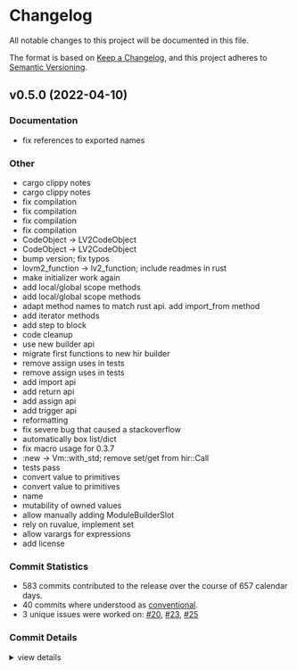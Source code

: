 # Changelog

All notable changes to this project will be documented in this file.

The format is based on [Keep a Changelog](https://keepachangelog.com/en/1.0.0/),
and this project adheres to [Semantic Versioning](https://semver.org/spec/v2.0.0.html).

## v0.5.0 (2022-04-10)

<csr-id-79a2caa12079f82103553f9aacfd6d127a539416/>
<csr-id-1f1377e848a46d3a13db4a6dc41381ca1a5e65a9/>
<csr-id-acbbe3e0835c4d453ebed29eab83973dfc187c21/>
<csr-id-e97d91761bb8d2b7db980577a38a0f602ed769a4/>
<csr-id-4064ee4dc1c2359f9d0d1944f41e5562b6c45665/>
<csr-id-d76a87c3070751fee913f2c814caf8d295378690/>
<csr-id-9368a70931eb566d5d738f33cf28e6b98ec417cd/>
<csr-id-68d5dfb21833904dded6bc02d2980378eb4df11c/>
<csr-id-fc4351fe3c05c88a93ad8a85289b66099263496d/>
<csr-id-09a71f200d8142863af4f10c7966c1b09b2bb594/>
<csr-id-a69af4f47c3d84978877276bde291af05f5e3e93/>
<csr-id-e7806882e6da93c7268b964c2a08b711b8ea0d14/>
<csr-id-0d08a489341935d5d7b1f8787dce07f46ffd8c76/>
<csr-id-1b686201009f409e0f79dbccfc7b274ec31d0816/>
<csr-id-495d42d793bed6da1259aa0ed3fbb84a504076a0/>
<csr-id-30517c58869ab30b81f42b55ea2b6d6f045bebc0/>
<csr-id-cde95503ae2ac335993e4cf704f87e2dbf41eaaa/>
<csr-id-81d84d9b29ab86fdc98d3d0925b24dacd79d0255/>
<csr-id-fcb116db2ab0d5ef65190f06efa3d5edc20ba65d/>
<csr-id-5560e48f89aca3ecb15d1b9011a50a9ec023313a/>
<csr-id-72843a4fe75d48da3455269adf236623fee774f9/>
<csr-id-8755fecffff595ac6e63c0c621961a9e27850a30/>
<csr-id-5d5d6394a3af788349ba5f98445726da498a464e/>
<csr-id-7cda9b045d0b8056a4b8bb4279a8f950ddc4ba8e/>
<csr-id-d3878739fdc8c1181d350963dad9f9719ee2dab9/>
<csr-id-d7b47c2dc12aa102cc0a3de7f7d1c69acd4365ab/>
<csr-id-b4304d38af8ca0ffec85b5c6fd471474037457da/>
<csr-id-4c79f5cd792218c2383ad4041a9b580919381be4/>
<csr-id-3834ba27855ddc8e6a22d5498530dc61c4352e6f/>
<csr-id-0cbb5ce54ea39f40bfb6c3065cbb1c7bae79df22/>
<csr-id-c4b0b5936bba50be9062ddfa759f27415d78c45d/>
<csr-id-4adbe83d9f44e8b6de3ea8a0e2091395cffde465/>
<csr-id-f5494478d8a659e1158fc52468c61375bb2b6203/>
<csr-id-9011c51e2d5cf41005576d1a3d01f3860c8639df/>
<csr-id-72a222fed63be23ebf302c3557be9cf4c251b6a9/>
<csr-id-2df20f6c6419044ec2fe29fca587e2d0e5a543e6/>
<csr-id-8bbe83498c864b2d750d2db2686f25912dff6961/>
<csr-id-bf2e66f596e3f1a452163251176b0fc47e618c0c/>
<csr-id-a3c515531e5c3e5777787ac2b8862ade9130cd2f/>

### Documentation

 - <csr-id-7ce182e4b48baf74c1a20c93f60e54d215060015/> fix references to exported names

### Other

 - <csr-id-79a2caa12079f82103553f9aacfd6d127a539416/> cargo clippy notes
 - <csr-id-1f1377e848a46d3a13db4a6dc41381ca1a5e65a9/> cargo clippy notes
 - <csr-id-acbbe3e0835c4d453ebed29eab83973dfc187c21/> fix compilation
 - <csr-id-e97d91761bb8d2b7db980577a38a0f602ed769a4/> fix compilation
 - <csr-id-4064ee4dc1c2359f9d0d1944f41e5562b6c45665/> fix compilation
 - <csr-id-d76a87c3070751fee913f2c814caf8d295378690/> fix compilation
 - <csr-id-9368a70931eb566d5d738f33cf28e6b98ec417cd/> CodeObject -> LV2CodeObject
 - <csr-id-68d5dfb21833904dded6bc02d2980378eb4df11c/> CodeObject -> LV2CodeObject
 - <csr-id-fc4351fe3c05c88a93ad8a85289b66099263496d/> bump version; fix typos
 - <csr-id-09a71f200d8142863af4f10c7966c1b09b2bb594/> lovm2_function -> lv2_function; include readmes in rust
 - <csr-id-a69af4f47c3d84978877276bde291af05f5e3e93/> make initializer work again
 - <csr-id-e7806882e6da93c7268b964c2a08b711b8ea0d14/> add local/global scope methods
 - <csr-id-0d08a489341935d5d7b1f8787dce07f46ffd8c76/> add local/global scope methods
 - <csr-id-1b686201009f409e0f79dbccfc7b274ec31d0816/> adapt method names to match rust api. add import_from method
 - <csr-id-495d42d793bed6da1259aa0ed3fbb84a504076a0/> add iterator methods
 - <csr-id-30517c58869ab30b81f42b55ea2b6d6f045bebc0/> add step to block
 - <csr-id-cde95503ae2ac335993e4cf704f87e2dbf41eaaa/> code cleanup
 - <csr-id-81d84d9b29ab86fdc98d3d0925b24dacd79d0255/> use new builder api
 - <csr-id-fcb116db2ab0d5ef65190f06efa3d5edc20ba65d/> migrate first functions to new hir builder
 - <csr-id-5560e48f89aca3ecb15d1b9011a50a9ec023313a/> remove assign uses in tests
 - <csr-id-72843a4fe75d48da3455269adf236623fee774f9/> remove assign uses in tests
 - <csr-id-8755fecffff595ac6e63c0c621961a9e27850a30/> add import api
 - <csr-id-5d5d6394a3af788349ba5f98445726da498a464e/> add return api
 - <csr-id-7cda9b045d0b8056a4b8bb4279a8f950ddc4ba8e/> add assign api
 - <csr-id-d3878739fdc8c1181d350963dad9f9719ee2dab9/> add trigger api
 - <csr-id-d7b47c2dc12aa102cc0a3de7f7d1c69acd4365ab/> reformatting
 - <csr-id-b4304d38af8ca0ffec85b5c6fd471474037457da/> fix severe bug that caused a stackoverflow
 - <csr-id-4c79f5cd792218c2383ad4041a9b580919381be4/> automatically box list/dict
 - <csr-id-3834ba27855ddc8e6a22d5498530dc61c4352e6f/> fix macro usage for 0.3.7
 - <csr-id-0cbb5ce54ea39f40bfb6c3065cbb1c7bae79df22/> :new -> Vm::with_std; remove set/get from hir::Call
 - <csr-id-c4b0b5936bba50be9062ddfa759f27415d78c45d/> tests pass
 - <csr-id-4adbe83d9f44e8b6de3ea8a0e2091395cffde465/> convert value to primitives
 - <csr-id-f5494478d8a659e1158fc52468c61375bb2b6203/> convert value to primitives
 - <csr-id-9011c51e2d5cf41005576d1a3d01f3860c8639df/> name
 - <csr-id-72a222fed63be23ebf302c3557be9cf4c251b6a9/> mutability of owned values
 - <csr-id-2df20f6c6419044ec2fe29fca587e2d0e5a543e6/> allow manually adding ModuleBuilderSlot
 - <csr-id-8bbe83498c864b2d750d2db2686f25912dff6961/> rely on ruvalue, implement set
 - <csr-id-bf2e66f596e3f1a452163251176b0fc47e618c0c/> allow varargs for expressions
 - <csr-id-a3c515531e5c3e5777787ac2b8862ade9130cd2f/> add license

### Commit Statistics

<csr-read-only-do-not-edit/>

 - 583 commits contributed to the release over the course of 657 calendar days.
 - 40 commits where understood as [conventional](https://www.conventionalcommits.org).
 - 3 unique issues were worked on: [#20](https://github.com/lausek/lovm2/issues/20), [#23](https://github.com/lausek/lovm2/issues/23), [#25](https://github.com/lausek/lovm2/issues/25)

### Commit Details

<csr-read-only-do-not-edit/>

<details><summary>view details</summary>

 * **[#20](https://github.com/lausek/lovm2/issues/20)**
    - Iteration -> v0.4.8 ([`7e9b10d`](https://github.com/lausek/lovm2/commit/7e9b10de2662bc15871dac54507215cc7f3d4943))
 * **[#23](https://github.com/lausek/lovm2/issues/23)**
    - Avoid lir clone ([`1f889f0`](https://github.com/lausek/lovm2/commit/1f889f0c913b49a3bd110e224fe1a1abe329e9ef))
 * **[#25](https://github.com/lausek/lovm2/issues/25)**
    - Refactor code layout to avoid recursive dependencies ([`d94e424`](https://github.com/lausek/lovm2/commit/d94e4240a278c3ca14daa3e6c44028fbee8d72c5))
 * **Uncategorized**
    - add changelog ([`69a6fc4`](https://github.com/lausek/lovm2/commit/69a6fc4d32f251788fe4966249e3db8fca92cf44))
    - add absolute instruction ([`7e9dc46`](https://github.com/lausek/lovm2/commit/7e9dc465eacb300de49043ed7de9552486b9256f))
    - cargo clippy notes ([`79a2caa`](https://github.com/lausek/lovm2/commit/79a2caa12079f82103553f9aacfd6d127a539416))
    - cargo clippy notes ([`1f1377e`](https://github.com/lausek/lovm2/commit/1f1377e848a46d3a13db4a6dc41381ca1a5e65a9))
    - fix compilation ([`acbbe3e`](https://github.com/lausek/lovm2/commit/acbbe3e0835c4d453ebed29eab83973dfc187c21))
    - fix compilation ([`e97d917`](https://github.com/lausek/lovm2/commit/e97d91761bb8d2b7db980577a38a0f602ed769a4))
    - fix compilation ([`4064ee4`](https://github.com/lausek/lovm2/commit/4064ee4dc1c2359f9d0d1944f41e5562b6c45665))
    - fix compilation ([`d76a87c`](https://github.com/lausek/lovm2/commit/d76a87c3070751fee913f2c814caf8d295378690))
    - CodeObject -> LV2CodeObject ([`9368a70`](https://github.com/lausek/lovm2/commit/9368a70931eb566d5d738f33cf28e6b98ec417cd))
    - CodeObject -> LV2CodeObject ([`68d5dfb`](https://github.com/lausek/lovm2/commit/68d5dfb21833904dded6bc02d2980378eb4df11c))
    - bump version; fix typos ([`fc4351f`](https://github.com/lausek/lovm2/commit/fc4351fe3c05c88a93ad8a85289b66099263496d))
    - bump version to v0.5.0 ([`856a979`](https://github.com/lausek/lovm2/commit/856a979c6e3069a01631c5d2c29f858dc286a1af))
    - bump version to v0.5.0 ([`c408b76`](https://github.com/lausek/lovm2/commit/c408b766e0045116f89f3d3efeb3fef637f687ad))
    - fix references to exported names ([`7ce182e`](https://github.com/lausek/lovm2/commit/7ce182e4b48baf74c1a20c93f60e54d215060015))
    - lovm2_function -> lv2_function; include readmes in rust ([`09a71f2`](https://github.com/lausek/lovm2/commit/09a71f200d8142863af4f10c7966c1b09b2bb594))
    - make initializer work again ([`a69af4f`](https://github.com/lausek/lovm2/commit/a69af4f47c3d84978877276bde291af05f5e3e93))
    - refactor label counter ([`83ea85b`](https://github.com/lausek/lovm2/commit/83ea85b179701bd5ce0fbcbef2045dbcd06f5a2e))
    - update docs ([`d783ac1`](https://github.com/lausek/lovm2/commit/d783ac10a6b9380174f0e26978de89c86c48c52b))
    - update source code comments ([`206889c`](https://github.com/lausek/lovm2/commit/206889ce25d5a0f774a3effbba41c8f588e0c518))
    - add local/global scope methods ([`e780688`](https://github.com/lausek/lovm2/commit/e7806882e6da93c7268b964c2a08b711b8ea0d14))
    - add local/global scope methods ([`0d08a48`](https://github.com/lausek/lovm2/commit/0d08a489341935d5d7b1f8787dce07f46ffd8c76))
    - implements #34: boxing as variant of expression ([`97ef3ad`](https://github.com/lausek/lovm2/commit/97ef3ad4c4610268c9cecd8a0511eb1dc1a7ec4a))
    - fix small typos ([`bb649c0`](https://github.com/lausek/lovm2/commit/bb649c002f16569a98c56566780f581c01b44491))
    - fix small typos ([`4838d15`](https://github.com/lausek/lovm2/commit/4838d15545418b27aaa015df1370a0559ee221ff))
    - adapt method names to match rust api. add import_from method ([`1b68620`](https://github.com/lausek/lovm2/commit/1b686201009f409e0f79dbccfc7b274ec31d0816))
    - add iterator methods ([`495d42d`](https://github.com/lausek/lovm2/commit/495d42d793bed6da1259aa0ed3fbb84a504076a0))
    - add step to block ([`30517c5`](https://github.com/lausek/lovm2/commit/30517c58869ab30b81f42b55ea2b6d6f045bebc0))
    - python source code formatting ([`85ecd99`](https://github.com/lausek/lovm2/commit/85ecd996679f08cb015ed31062bbcc2df6b24998))
    - adapt pylovm2 api ([`a67f8a3`](https://github.com/lausek/lovm2/commit/a67f8a34a46152ec39fde835ae0d54d43e375f3c))
    - adapt naming conventions of operators ([`ef0d242`](https://github.com/lausek/lovm2/commit/ef0d242ea8d8d76f520f36dfa912aa8b84037819))
    - remove unnecessary unimplemented! macro ([`5afe635`](https://github.com/lausek/lovm2/commit/5afe63533272589e6d319b993a56bc69cc512fe0))
    - code cleanup ([`cde9550`](https://github.com/lausek/lovm2/commit/cde95503ae2ac335993e4cf704f87e2dbf41eaaa))
    - make tests pass ([`a2a6649`](https://github.com/lausek/lovm2/commit/a2a66493be254b441a8c8c800beda0cd6c843c21))
    - use new builder api ([`81d84d9`](https://github.com/lausek/lovm2/commit/81d84d9b29ab86fdc98d3d0925b24dacd79d0255))
    - merge stash ([`1b27354`](https://github.com/lausek/lovm2/commit/1b273549c6e57f72019fad8339169df088ee2cf6))
    - merge stash ([`716553f`](https://github.com/lausek/lovm2/commit/716553fc1c50d00b7eaa58de688b169d299b529c))
    - refactor repeat ([`f99af2a`](https://github.com/lausek/lovm2/commit/f99af2af136165b28d2e85c9eb00b483bee50860))
    - distinguish repeat by LV2RepeatType ([`d78b0da`](https://github.com/lausek/lovm2/commit/d78b0daec3c5fe9d1d5e847d9d77af93317f6da6))
    - almost all names prefixed with LV2 now ([`3b84f18`](https://github.com/lausek/lovm2/commit/3b84f18de5e17fa83128a87f38184a533a25e97e))
    - migrate first functions to new hir builder ([`fcb116d`](https://github.com/lausek/lovm2/commit/fcb116db2ab0d5ef65190f06efa3d5edc20ba65d))
    - prefix value and extend names ([`801baf2`](https://github.com/lausek/lovm2/commit/801baf2b17b7b0029f6844780e6a4edde4356219))
    - use new expression builder api in bench ([`aea3d2f`](https://github.com/lausek/lovm2/commit/aea3d2fe6af76b861e82be3c17349c389952df03))
    - change expression builder to fluent interface ([`35c9028`](https://github.com/lausek/lovm2/commit/35c902887442f29849abbf2eda0c6ede1e3b8ebd))
    - adapt bench to new api ([`56d80d6`](https://github.com/lausek/lovm2/commit/56d80d6be2b131a14fbbe972ba1ab21d3fc68209))
    - prefix more exported library names ([`e7ceaab`](https://github.com/lausek/lovm2/commit/e7ceaab9ea07610a41509874bc09fa902e37c8ab))
    - prefix hir names with LV2 ([`c21b862`](https://github.com/lausek/lovm2/commit/c21b862bed14980c07171ce41f9ab350ffc5289d))
    - iterator tests ([`868973f`](https://github.com/lausek/lovm2/commit/868973f8d0e3302d0de54560e7906cc668e5d386))
    - restructure code layout ([`72cd097`](https://github.com/lausek/lovm2/commit/72cd097d35686e7f7f65bb9f0369fa0813b05e0e))
    - cleanup lifetime declarations ([`0877e00`](https://github.com/lausek/lovm2/commit/0877e002e331d87f77bb102214576d806f51351b))
    - remove assign hir type ([`7b499b1`](https://github.com/lausek/lovm2/commit/7b499b13b8733730332f926e825de66374841a2f))
    - remove access as own type ([`1c0bdbf`](https://github.com/lausek/lovm2/commit/1c0bdbf643d73339127cc1fd025dae425bd923a1))
    - cleanup assign api ([`e0b0d54`](https://github.com/lausek/lovm2/commit/e0b0d5430a06f9a96bbf573162ac3cbff609c8ef))
    - move slice to expr ([`1ff2136`](https://github.com/lausek/lovm2/commit/1ff2136d6cc0eed02b773aa2beb5a1a1aa58a2bd))
    - add increment/decrement on hir element ([`96d00b1`](https://github.com/lausek/lovm2/commit/96d00b18946d785942bd541fbe67de0d93e10aa6))
    - remove old iterator constructor ([`b7b9877`](https://github.com/lausek/lovm2/commit/b7b98774da020b05a9e64153ff644a014353759e))
    - import_global -> import_from ([`3c86d9b`](https://github.com/lausek/lovm2/commit/3c86d9b3928a18236106d7fab1325f15e92af3ec))
    - make append work ([`59a68b1`](https://github.com/lausek/lovm2/commit/59a68b15f1b8701632db590e734ba94192507928))
    - make append work ([`c5dd2b1`](https://github.com/lausek/lovm2/commit/c5dd2b19ad99dbbc3d647faec7a4dfe9e848b940))
    - add append instruction (experimental) ([`7db7a84`](https://github.com/lausek/lovm2/commit/7db7a84b57a206c585fcb95557ad95d2aae2224d))
    - remove iter hir elements ([`c74e68d`](https://github.com/lausek/lovm2/commit/c74e68d22975ec5066a7da9e74dbb423e9012c2c))
    - move conversion onto expression ([`1a624b3`](https://github.com/lausek/lovm2/commit/1a624b36f0cc0306df3991bf23042cf0f6888da2))
    - remove break/continue hir elements ([`0155f3c`](https://github.com/lausek/lovm2/commit/0155f3ca4b00ad2b81fec98fc958b0f2d4983b24))
    - remove import hir element ([`873dc66`](https://github.com/lausek/lovm2/commit/873dc6651613a6aeb3a4861b638e7cb799834978))
    - remove return hir element ([`95b22b4`](https://github.com/lausek/lovm2/commit/95b22b440a8168618a47deac26419e144579cbdd))
    - remove interrupt hir element ([`5bcfde2`](https://github.com/lausek/lovm2/commit/5bcfde2698ef99d61843a7350937354ea8b8620e))
    - cleanup tests ([`b626054`](https://github.com/lausek/lovm2/commit/b626054d77dc3b14842be4c6b4ace0e852da5560))
    - cleanup tests ([`92c3b9f`](https://github.com/lausek/lovm2/commit/92c3b9fcdaa337fc55a6a32a25ebad1884318575))
    - update docs ([`5d94f32`](https://github.com/lausek/lovm2/commit/5d94f32b6e22b0af42b0e712d1ede6d3064b3cc9))
    - update docs ([`7368399`](https://github.com/lausek/lovm2/commit/7368399fdd7d92240f989eaff33d3c1ef82efba5))
    - update docs ([`63f661b`](https://github.com/lausek/lovm2/commit/63f661b2af1765420f4a1b59f44964308006a7e1))
    - remove assign uses in tests ([`5560e48`](https://github.com/lausek/lovm2/commit/5560e48f89aca3ecb15d1b9011a50a9ec023313a))
    - remove assign uses in tests ([`72843a4`](https://github.com/lausek/lovm2/commit/72843a4fe75d48da3455269adf236623fee774f9))
    - add import api ([`8755fec`](https://github.com/lausek/lovm2/commit/8755fecffff595ac6e63c0c621961a9e27850a30))
    - add return api ([`5d5d639`](https://github.com/lausek/lovm2/commit/5d5d6394a3af788349ba5f98445726da498a464e))
    - add assign api ([`7cda9b0`](https://github.com/lausek/lovm2/commit/7cda9b045d0b8056a4b8bb4279a8f950ddc4ba8e))
    - add trigger api ([`d387873`](https://github.com/lausek/lovm2/commit/d3878739fdc8c1181d350963dad9f9719ee2dab9))
    - remove all most uses of Assign::global ([`8950c3f`](https://github.com/lausek/lovm2/commit/8950c3ffc5b66301b928780b42ae23494f0a50e9))
    - remove all most uses of Assign::global ([`487b833`](https://github.com/lausek/lovm2/commit/487b8335fbebc2a74964e604a1875c1d1ffb5c44))
    - remove all uses of Assign::local ([`241c171`](https://github.com/lausek/lovm2/commit/241c171059591d542559aad3748b756facf64c37))
    - deprecate global and local assign ([`23ccfc5`](https://github.com/lausek/lovm2/commit/23ccfc587770e8afd618dff31931f853c67e52f0))
    - add new scoping api ([`7a4802b`](https://github.com/lausek/lovm2/commit/7a4802bdb258c15d3c56a3649612d52308a40a09))
    - add scope types to hir ([`c74a92c`](https://github.com/lausek/lovm2/commit/c74a92c19cb83cda4f3d033c7432497fe6858034))
    - add scope to block ([`df760a5`](https://github.com/lausek/lovm2/commit/df760a584b47b600c055548c3337bedcfe615588))
    - Update README.md ([`cd637e8`](https://github.com/lausek/lovm2/commit/cd637e8e183e39810c6f2e2d5b0f9e7559df93b9))
    - Mention guide in README ([`ac691ef`](https://github.com/lausek/lovm2/commit/ac691ef8c638848a50cdd223709eecd0dacb8ebe))
    - Mention guide in README ([`4687ab9`](https://github.com/lausek/lovm2/commit/4687ab996582eb17f7b14cc9d0fd331500d3ae8a))
    - code refactoring ([`27355c4`](https://github.com/lausek/lovm2/commit/27355c40e53d0a3cee9aaab0d8bee31596d28afb))
    - remove unnecessary check; fixes #28 ([`80b21f4`](https://github.com/lausek/lovm2/commit/80b21f4609ad915ab5925b39e920fb1e965227fe))
    - Merge branch 'expr-branch' ([`0a0b73f`](https://github.com/lausek/lovm2/commit/0a0b73f0f354a577fa04cc85127c1334223a91ba))
    - implement ExprBranch; fixes #26 ([`a727316`](https://github.com/lausek/lovm2/commit/a7273168172b1f71b7df4e85cfadeecd5f05ca87))
    - code formatting ([`2c40cf5`](https://github.com/lausek/lovm2/commit/2c40cf5dd3c6050d4b14acb79c80e4fbb12e2179))
    - update valid path docs ([`254848f`](https://github.com/lausek/lovm2/commit/254848f639a995d8a1355711b4d2e7c08a179b6f))
    - eliminate double not ([`d6d327a`](https://github.com/lausek/lovm2/commit/d6d327aaed8d74dbcb75fd10d5fadabe02950735))
    - implement comparison flip; fixes #24 ([`7bebbef`](https://github.com/lausek/lovm2/commit/7bebbef107b92fb2d7c1a1735711d10e2475b0e0))
    - reformatting ([`d7b47c2`](https://github.com/lausek/lovm2/commit/d7b47c2dc12aa102cc0a3de7f7d1c69acd4365ab))
    - dont heap allocate optimizer when lowering hir ([`620ed51`](https://github.com/lausek/lovm2/commit/620ed515d0ca9af68440d237df80a085be802823))
    - code formatting ([`c1e2c41`](https://github.com/lausek/lovm2/commit/c1e2c4100dcacc70b32bcb212901b69886b97fed))
    - backtrace is slow. make it optional ([`d6e2826`](https://github.com/lausek/lovm2/commit/d6e282643942bff0f98bed22ce4c4a1d0f193ff5))
    - fix severe bug that caused a stackoverflow ([`b4304d3`](https://github.com/lausek/lovm2/commit/b4304d38af8ca0ffec85b5c6fd471474037457da))
    - automatically box list/dict ([`4c79f5c`](https://github.com/lausek/lovm2/commit/4c79f5cd792218c2383ad4041a9b580919381be4))
    - update release script for pylovm2 ([`7d692cf`](https://github.com/lausek/lovm2/commit/7d692cf572d80e95c43d8739f16614abef403770))
    - Merge pull request #19 from lausek/v0.4.8 ([`f484661`](https://github.com/lausek/lovm2/commit/f484661ad6805c7657c2634e207b25f3ec87a63f))
    - Merge branch 'master' into v0.4.8 ([`bc09df8`](https://github.com/lausek/lovm2/commit/bc09df83cd53fd354eac107b3113ebf02b390a32))
    - release pylovm2 0.4.7 ([`0a2bdc3`](https://github.com/lausek/lovm2/commit/0a2bdc3040f0887f9d42e44e8d3ab922e737062b))
    - add license and readme where needed; bump version ([`21e7d2e`](https://github.com/lausek/lovm2/commit/21e7d2eeb83acd030a20b22fb218df467ae08c1b))
    - change hir formatting ([`4b8f2ee`](https://github.com/lausek/lovm2/commit/4b8f2ee55ac85061b0313a54f58fe65eae398772))
    - remove pylovm2_stdlib approach; compile pylovm2 with stdlib support by default ([`32c8806`](https://github.com/lausek/lovm2/commit/32c8806f3606182efb2471def5ecf163d3f508d9))
    - refactoring ([`0c56dea`](https://github.com/lausek/lovm2/commit/0c56dea1d50e2206548dbc08f523438e403d6a2a))
    - allow reference transitive access on handles ([`62cef43`](https://github.com/lausek/lovm2/commit/62cef4358cb638eecbe9074075ece46f48011fec))
    - bump pylovm2 version ([`270b1e7`](https://github.com/lausek/lovm2/commit/270b1e7e1efe5ee6ee373083421ba88e9244b6f8))
    - ModuleBuilder does not need to be mutable for build ([`46b5864`](https://github.com/lausek/lovm2/commit/46b586473e67a7d9aec0ba2894240ba44d22afd4))
    - add helper for release ([`b0f4de6`](https://github.com/lausek/lovm2/commit/b0f4de61268f34ef81e15418726c86c3bc4d69d1))
    - automate stdlib installation test ([`c0f5e40`](https://github.com/lausek/lovm2/commit/c0f5e403e507cc74ca29605425742c80b6c884cd))
    - fix lovm2_extend ([`249441d`](https://github.com/lausek/lovm2/commit/249441dfee1a60aafe6ee4cc53d996c06213f4e1))
    - make tests pass ([`2d39540`](https://github.com/lausek/lovm2/commit/2d3954076140c48a0996ebe7e3783f333685c047))
    - Merge branch 'master' of https://github.com/lausek/lovm2 ([`9ffb98f`](https://github.com/lausek/lovm2/commit/9ffb98f68a9c24b2e9addc5895ce850e761b2396))
    - change return type of import_hook ([`db244ef`](https://github.com/lausek/lovm2/commit/db244ef6e99a3227f27478386c7d68d07d5a2c6f))
    - Merge branch 'master' into so-calling ([`cd5678e`](https://github.com/lausek/lovm2/commit/cd5678e935d55d615e90dc7cbef4cea4db980391))
    - namespaced = false -> import both versions ([`2ad501a`](https://github.com/lausek/lovm2/commit/2ad501aa248e1a508550b8b9a440b085d1ed74ac))
    - add set_import_hook to pylovm2 ([`35d83bf`](https://github.com/lausek/lovm2/commit/35d83bf88becf40ff829e4c9d325fd59bf177fdd))
    - bump to newest lovm2 version: namespaces ([`7a30c69`](https://github.com/lausek/lovm2/commit/7a30c692616bb4d6abc35ce0245d0d9f5eed702a))
    - use raw pointer to so function ([`3a3dbef`](https://github.com/lausek/lovm2/commit/3a3dbef6eccfe037e703f004b20c83d506cebe26))
    - Merge pull request #17 from lausek/correct-importing ([`c334cb3`](https://github.com/lausek/lovm2/commit/c334cb3e303075242d98a105c51a24bb5d947f77))
    - load stdlib on demand ([`215879d`](https://github.com/lausek/lovm2/commit/215879d7a73cae37ecf526c1a993d4016f841c67))
    - Merge branch 'master' of https://github.com/lausek/lovm2 ([`122f4de`](https://github.com/lausek/lovm2/commit/122f4de5a8ce5ac49ed805c97ba925fc6f1adeb5))
    - default module name; cargo clippy ([`526aabd`](https://github.com/lausek/lovm2/commit/526aabd3d92657e1f9520ab50f575a9957f8a5c9))
    - new bytecode naming scheme ([`7067ce4`](https://github.com/lausek/lovm2/commit/7067ce458bbb0feca38a5212aaf54eab949502c7))
    - add python stdlib package ([`13fa469`](https://github.com/lausek/lovm2/commit/13fa46908e389bebf3c27c01aa032b75f1dd6be9))
    - update to new api ([`2d4ee16`](https://github.com/lausek/lovm2/commit/2d4ee167d249ca179f0419e55de5510d975226e8))
    - Merge pull request #15 from lausek/optimization ([`510daf3`](https://github.com/lausek/lovm2/commit/510daf394a98b7f93f6f1674d22342079ddde3f4))
    - replace unwrap with error ([`26d96eb`](https://github.com/lausek/lovm2/commit/26d96eb03bb3a65aad9b26bf1f0563ab341e0a10))
    - fix lovm2_extend tests, create script to test all crates ([`68fd838`](https://github.com/lausek/lovm2/commit/68fd83831df68d31b422c17f0eb2efb9360a1075))
    - move extend into core ([`a3266bf`](https://github.com/lausek/lovm2/commit/a3266bffa1da1c2821c8a2dda53e369a5ebeac5e))
    - refactor tests ([`7ff1095`](https://github.com/lausek/lovm2/commit/7ff1095fcdefd760114d526065c9c9f6247efd51))
    - set default stack size ([`1fc573f`](https://github.com/lausek/lovm2/commit/1fc573f6666cea4979dc13ecb85f0ce494c339db))
    - if import_hook is set, pass it every time ([`1a8d9d0`](https://github.com/lausek/lovm2/commit/1a8d9d00e1f38e293e49375e5b047e21521f913d))
    - bump pyo3 version ([`1bc248c`](https://github.com/lausek/lovm2/commit/1bc248c27e9a384f4b3a10662438ad639fe084c4))
    - add stdlib feature to pylovm2 ([`62fb919`](https://github.com/lausek/lovm2/commit/62fb919c44c030f31ee6121e7eb51c98e7d0e97a))
    - Merge pull request #13 from lausek/change-api ([`cfe00e2`](https://github.com/lausek/lovm2/commit/cfe00e229f597b802675b98c22317d676763d2d9))
    - merge master ([`1e57d21`](https://github.com/lausek/lovm2/commit/1e57d21447fe29c556caac16187150145096d818))
    - tests for naming functions ([`b7daf2d`](https://github.com/lausek/lovm2/commit/b7daf2df5fbb97b3b54b0aac7d62b18bf507bdfd))
    - remove useless inner types ([`81f5a35`](https://github.com/lausek/lovm2/commit/81f5a351f3a9e30eeaa5fb5a69defbd1b1de9274))
    - fix stdlib features ([`1eaf4bc`](https://github.com/lausek/lovm2/commit/1eaf4bccb03d415a17f8844a47f4c453cc11869b))
    - small improvements ([`782f5d1`](https://github.com/lausek/lovm2/commit/782f5d1594588adbc3f0ddf3bfea8a63ada4196e))
    - update gitignore ([`0ef09a6`](https://github.com/lausek/lovm2/commit/0ef09a6a34ff22bf06ab797fd3d02dc8fb41a246))
    - merge master ([`bdb0418`](https://github.com/lausek/lovm2/commit/bdb041856e18ee24d1c3d2c196c28a1329a29109))
    - merge master ([`a8e2e0b`](https://github.com/lausek/lovm2/commit/a8e2e0b91e28b97f054bd3c5f525f85f07b65eb8))
    - Merge branch 'master' into pylovm2-api ([`a51af75`](https://github.com/lausek/lovm2/commit/a51af75121a3308fc3999d3d388efc1a739c498a))
    - building pylovm2 dockerfile ([`5c11bbd`](https://github.com/lausek/lovm2/commit/5c11bbdeb19703c5f7956bed28dac56b1e4ef705))
    - bump version ([`cbc7576`](https://github.com/lausek/lovm2/commit/cbc7576c5dbef42c4f59ee60fe8e6c51e01f9d58))
    - update docs ([`2b865ed`](https://github.com/lausek/lovm2/commit/2b865ed9a657a85a6704e25fbda04bdbc6b25f9f))
    - add some todos for later ([`18326e3`](https://github.com/lausek/lovm2/commit/18326e30bc10f79cd1bf484baf795779ebdebdda))
    - cleanup namespace confusion ([`52ef719`](https://github.com/lausek/lovm2/commit/52ef719dce89b31ed463d9a5a4ec380563798533))
    - don't consume module builder ([`3473726`](https://github.com/lausek/lovm2/commit/3473726ddec50581742269651a03dca3cb85ac9b))
    - remove unimplemented error ([`a6dc58a`](https://github.com/lausek/lovm2/commit/a6dc58af86c785f0e4b806af3324e3faa2ad0333))
    - Merge branch 'v0.4.8' of https://github.com/lausek/lovm2 into v0.4.8 ([`799ff9a`](https://github.com/lausek/lovm2/commit/799ff9abad5ceb191e6a020bffff3079b9dee640))
    - small changes for new api ([`a32aa0d`](https://github.com/lausek/lovm2/commit/a32aa0d7f45e115d756f1877d069d7f3e5e53a04))
    - Merge pull request #10 from lausek/optimization ([`596503b`](https://github.com/lausek/lovm2/commit/596503b45ad0023063fbc91d8193ab6e885f51d9))
    - small refactoring ([`9bd6afa`](https://github.com/lausek/lovm2/commit/9bd6afa25338d111c7f47d50eeb3de30858fffce))
    - adjust importing scheme ([`3235a8e`](https://github.com/lausek/lovm2/commit/3235a8e6873421189db36570415c13af8496ad97))
    - adapt to new api ([`3a590b6`](https://github.com/lausek/lovm2/commit/3a590b6224fd0789bd2bdf8a6b8b74584a2ffd03))
    - update gitignore ([`0870e41`](https://github.com/lausek/lovm2/commit/0870e4175d8003a12b58a8d8b2c6c6d522afad18))
    - Update README.md ([`7a5e1c2`](https://github.com/lausek/lovm2/commit/7a5e1c27aec79a32f5ccc1a962b9b79b5a061c1f))
    - enable chaining for steps, rename push -> step ([`3ba7437`](https://github.com/lausek/lovm2/commit/3ba743763c331ae8a793e55c1270163ad97db61e))
    - refactor valid path ([`69fcc62`](https://github.com/lausek/lovm2/commit/69fcc6247ece6058949fcd7e0e4193fd8f3cab7d))
    - add new benchmark check ([`ca85669`](https://github.com/lausek/lovm2/commit/ca8566999e69f68e9192e8aca96ef2d143bd69cb))
    - take key by reference on delete ([`74749ba`](https://github.com/lausek/lovm2/commit/74749ba8b360ba372acd753883180e27c8124936))
    - add different import functions ([`9b0ddd4`](https://github.com/lausek/lovm2/commit/9b0ddd4d61ec3422b66535fd14c4436a3347bc35))
    - own value type of iter ([`95ca87b`](https://github.com/lausek/lovm2/commit/95ca87b77d3a55556bbd6ecfed3e37ad3867c7f4))
    - Update README.md ([`05b9d5f`](https://github.com/lausek/lovm2/commit/05b9d5fd1866e43fcc25f4d8d3a17de7817d9a99))
    - use new api in bench ([`c767c19`](https://github.com/lausek/lovm2/commit/c767c19a8647fbefbe54628d0da92cba48403fba))
    - also check inplace value operations ([`10c2eba`](https://github.com/lausek/lovm2/commit/10c2eba3df03f3181b3ded1730bd01c7353c964a))
    - add lol as dependency ([`71c3916`](https://github.com/lausek/lovm2/commit/71c39167deb5a0a3e5bd3c37b3135673cc00ae8c))
    - dont clone key on get/set ([`bb9908c`](https://github.com/lausek/lovm2/commit/bb9908c4dc79216c510bba1f834fd18ced460893))
    - move docs to root crate ([`21287de`](https://github.com/lausek/lovm2/commit/21287de520e55166441c4472c0f9a97da02ee250))
    - use cleaner api in tests ([`90aa2c8`](https://github.com/lausek/lovm2/commit/90aa2c881bd927a4a7ee67213c3084896bdd83be))
    - fix macro usage for 0.3.7 ([`3834ba2`](https://github.com/lausek/lovm2/commit/3834ba27855ddc8e6a22d5498530dc61c4352e6f))
    - partialeq for operators ([`8b84a89`](https://github.com/lausek/lovm2/commit/8b84a89cd0d8665bb117a04a32e4174787a6573a))
    - cleaner local/global lookup ([`81f9d64`](https://github.com/lausek/lovm2/commit/81f9d642eedc665c2df4e92d83db1a1f00a9120b))
    - stdlib net: empty body by default ([`374e1c1`](https://github.com/lausek/lovm2/commit/374e1c18874f44a2cfe3af059d2964eb971bab4f))
    - remove old module builder slot ([`dd2d7e1`](https://github.com/lausek/lovm2/commit/dd2d7e1c37d5a9a2a92ee05b2a6bf91673c36dee))
    - refactoring of value operations/casting ([`f77caa4`](https://github.com/lausek/lovm2/commit/f77caa48637296b068c9abe777da215c138defa5))
    - bump version ([`9a5c378`](https://github.com/lausek/lovm2/commit/9a5c378b2542cd76419a3a878b9b235b891a7989))
    - correct submodules as well ([`8496753`](https://github.com/lausek/lovm2/commit/8496753bba7b37a4f86f8aee80d2ea7ba18adc52))
    - add simple server/formatting functions ([`82e6a69`](https://github.com/lausek/lovm2/commit/82e6a69b697568cf4a5bd3f20d89efc3ff973640))
    - change api of adding hir to module builder ([`bba434f`](https://github.com/lausek/lovm2/commit/bba434f8afa25e944a28823552fe1dd6c2acb032))
    - add inplace operations ([`51f54e6`](https://github.com/lausek/lovm2/commit/51f54e61ad638124ee7a3a856d442d13f7d98ecb))
    - use rust path for storing ([`4b7dd3e`](https://github.com/lausek/lovm2/commit/4b7dd3e220aee35eaed11f481263ff224130cf73))
    - pass vm where needed ([`eb17d89`](https://github.com/lausek/lovm2/commit/eb17d89e57db2f926436f6dc699b657da4138e7a))
    - update documentation ([`9c300ad`](https://github.com/lausek/lovm2/commit/9c300adf9d969d7142df32173212750148e9f553))
    - remove unwraps from operation ([`bc832a6`](https://github.com/lausek/lovm2/commit/bc832a6699faa007117889580bd9c9e39252e587))
    - bundle name, loc, uses into ModuleMeta ([`3414b60`](https://github.com/lausek/lovm2/commit/3414b604e127da874675aa61d1e18b06fe46f8db))
    - move regarding fields ([`6d1d49e`](https://github.com/lausek/lovm2/commit/6d1d49e45caa431642ef18a0917313b70a05fa31))
    - cleanup usage of error values ([`757102b`](https://github.com/lausek/lovm2/commit/757102b9a7ca1a7259fbf1920e4129d2f2a3eaae))
    - dont return bool on validpath.add ([`a672fcb`](https://github.com/lausek/lovm2/commit/a672fcb61031e5e25398ada3c1ce7d563d669257))
    - fix docs ([`960c08a`](https://github.com/lausek/lovm2/commit/960c08ad8db225860c71a13108878a8eb0cbdf2b))
    - use HashSet to store valid path ([`d472e86`](https://github.com/lausek/lovm2/commit/d472e8632ecfbb9480572119fe951562a6d7a0d8))
    - update pylovm2 docs ([`452e06f`](https://github.com/lausek/lovm2/commit/452e06fb3058de346c9fdf97bd34ee26c409ac2e))
    - remove lovm2_internals as it is bloat ([`df6d20f`](https://github.com/lausek/lovm2/commit/df6d20f3bc7832cba361923c31fde18921ba8c1b))
    - HIR -> Hir; add(ENTRY_POINT) -> entry() ([`4e7c657`](https://github.com/lausek/lovm2/commit/4e7c657cc1f2dc25b415739ff6962cbf24183cd7))
    - fix publish stuff ([`37d8e98`](https://github.com/lausek/lovm2/commit/37d8e9841998c50e316066e6f936e2dbd367c786))
    - cargo clippy notes ([`5ca056b`](https://github.com/lausek/lovm2/commit/5ca056be414aea00f53b7381472bcfc5361aa106))
    - fix benchmarking cases ([`a589446`](https://github.com/lausek/lovm2/commit/a5894468b0e525bb2a9d0600759d3a3ae927cbe5))
    - Merge pull request #7 from lausek/implement-5-code-layout ([`121454b`](https://github.com/lausek/lovm2/commit/121454b82ad8ce2d4dcd0e4e8522e6c7fe5a63af))
    - refactor module builder ([`2234901`](https://github.com/lausek/lovm2/commit/2234901269d12ac56008eb412b0ac25be812e05f))
    - add performance tracing tools ([`48963a2`](https://github.com/lausek/lovm2/commit/48963a2afcc6594c578b7f1d6303542ca96ea35d))
    - update docs and bump version ([`dc0de41`](https://github.com/lausek/lovm2/commit/dc0de41b7d22928385396c8085d9a2882c6be6ec))
    - Create rust.yml ([`22ca6b6`](https://github.com/lausek/lovm2/commit/22ca6b6c42f65dd1e972c0456e75ec25fe52a37d))
    - include stdlib in with_std ([`1fd4f04`](https://github.com/lausek/lovm2/commit/1fd4f04c57dcfb1d478a149c7a05f9eacbfb6688))
    - fix optimizer regression ([`94cb60b`](https://github.com/lausek/lovm2/commit/94cb60b69827fb3187f0ccfeab1a539c42057c8b))
    - fix clippy warnings ([`cc46685`](https://github.com/lausek/lovm2/commit/cc4668549d169cc58f75b9293503649b558a6954))
    - disable import hook for now ([`2cbc256`](https://github.com/lausek/lovm2/commit/2cbc2561cc93c6054a5bb4d76d97dfa589f4d409))
    - add stdlib features to exclude net ([`fcd9b10`](https://github.com/lausek/lovm2/commit/fcd9b10ccd0bb3d870fed657ce4c90ff64a8d32b))
    - refactor hir module -> gen ([`f4360f3`](https://github.com/lausek/lovm2/commit/f4360f3915fd7350fb448d11e3838ffce42376b4))
    - :new -> Vm::with_std; remove set/get from hir::Call ([`0cbb5ce`](https://github.com/lausek/lovm2/commit/0cbb5ce54ea39f40bfb6c3065cbb1c7bae79df22))
    - import entry_point at toplevel ([`30e4af9`](https://github.com/lausek/lovm2/commit/30e4af9ea75f8849dc84249f977eb3bc727b0c09))
    - add stdlib features to exclude net,regex ([`63930d9`](https://github.com/lausek/lovm2/commit/63930d9fb938d801908841f3fd59d92e33858dd2))
    - option to disable optimization ([`44c69af`](https://github.com/lausek/lovm2/commit/44c69af1460225e63d1cbd07f6a759b35e86edc0))
    - fix indexing locals ([`8862535`](https://github.com/lausek/lovm2/commit/88625358a4b47ecc746df2118f37b6d68034bcc9))
    - add import_hook ([`1f4b418`](https://github.com/lausek/lovm2/commit/1f4b4186021e02b4b84dbf194e1290c30d996dc9))
    - add shl,shr to pylovm2 bindings ([`81e3afe`](https://github.com/lausek/lovm2/commit/81e3afe5bfe0f9fb88d71266b829f98866366bed))
    - refactoring ([`f9e2bb2`](https://github.com/lausek/lovm2/commit/f9e2bb2e3998203face5098e682347a81965ba85))
    - code cleanup ([`3e869e4`](https://github.com/lausek/lovm2/commit/3e869e49c01725a27146bc9e7f35c637f946de2d))
    - export function for searching modules ([`8c58780`](https://github.com/lausek/lovm2/commit/8c587802f0fe3e6dde16e843d329e50b011118d4))
    - implement shl and shr ([`7ad86d5`](https://github.com/lausek/lovm2/commit/7ad86d5568020588895559db5657cd51fd5bdeff))
    - optimize dead code scan function ([`6c1224b`](https://github.com/lausek/lovm2/commit/6c1224bd8d905ef1e208765bb2aeefba8de619a9))
    - tests pass ([`c4b0b59`](https://github.com/lausek/lovm2/commit/c4b0b5936bba50be9062ddfa759f27415d78c45d))
    - add quasicode to example projects ([`c8c0e55`](https://github.com/lausek/lovm2/commit/c8c0e5542201df169f601db493d11cb9b2c167c3))
    - test nested iteration ([`04990c9`](https://github.com/lausek/lovm2/commit/04990c99b96b9c65fe17ba239b136adb22be6257))
    - add test for dead code elimination ([`2582e10`](https://github.com/lausek/lovm2/commit/2582e1002094430bad41bdb4283eb3cfc0fc0725))
    - fix some errors in pylovm2 ([`ddec6e7`](https://github.com/lausek/lovm2/commit/ddec6e73582f05e3b31b4bb571020b9075316d69))
    - allow usage of context in native functions ([`1d8136e`](https://github.com/lausek/lovm2/commit/1d8136e1f436fccdc0d0cd4de2b3c450382cc836))
    - remove todo comments ([`ec8db3f`](https://github.com/lausek/lovm2/commit/ec8db3fff7fcafa4a0cf4f00c3f0cd05fdc39148))
    - add dead-code elimination ([`dd84e9b`](https://github.com/lausek/lovm2/commit/dd84e9b47b948106cc34584e1bb84b45b389c757))
    - cleanup warnings ([`679d51d`](https://github.com/lausek/lovm2/commit/679d51d4691a61bcab367208249a7652dbd07512))
    - convert value to primitives ([`4adbe83`](https://github.com/lausek/lovm2/commit/4adbe83d9f44e8b6de3ea8a0e2091395cffde465))
    - change order of LirElement::call arguments ([`9265a4d`](https://github.com/lausek/lovm2/commit/9265a4dbce1f94b0b2a9c22b851eda6730104ede))
    - refactoring ([`2b6bb11`](https://github.com/lausek/lovm2/commit/2b6bb1112967e23141c87c04ad00079be6cc532e))
    - all tests pass ([`8f6a4f4`](https://github.com/lausek/lovm2/commit/8f6a4f42c281f4537c2d607b5aba1d592e85ff07))
    - convert value to primitives ([`f549447`](https://github.com/lausek/lovm2/commit/f5494478d8a659e1158fc52468c61375bb2b6203))
    - evaluate constant expressions ([`1541d0d`](https://github.com/lausek/lovm2/commit/1541d0d3ad3cc847428c1c2e5ad5e0b8eb174f78))
    - adjust lowering of NewCodeObject ([`dfe47aa`](https://github.com/lausek/lovm2/commit/dfe47aaedc23411a8ec0463a327f55c6f3caef2a))
    - Merge branch 'master' into lovm2_extend-rettype ([`ffe9a95`](https://github.com/lausek/lovm2/commit/ffe9a95433534e61efa1c5d11b471713c06254be))
    - move return append into lir ([`2bfd71b`](https://github.com/lausek/lovm2/commit/2bfd71b0f86f7a711936defd34e672cee3380574))
    - correctly pop branch/repeat from hir lowering ([`10b7f40`](https://github.com/lausek/lovm2/commit/10b7f402a2bcf3576f6f1c83aed10e2c94223c3a))
    - allow tracking of module size ([`d353acc`](https://github.com/lausek/lovm2/commit/d353acc55a25211888f434c1e194db2a7511f038))
    - use maturin for building ([`47f0228`](https://github.com/lausek/lovm2/commit/47f0228946445c2d1ee157030e51ffd3bac658a9))
    - recognize lovm2_extend return type ([`f4fb273`](https://github.com/lausek/lovm2/commit/f4fb2736672250dec6da83631fc91e8738a2662b))
    - update lovm2_extend docs ([`99ebe13`](https://github.com/lausek/lovm2/commit/99ebe13ab0e5651cacddf1b1f59651240ffd6118))
    - implement one optimization case ([`a8d2fbe`](https://github.com/lausek/lovm2/commit/a8d2fbeed953bdde31c769925a23cab395d0f78a))
    - refactor loading system to be more specific towards modules ([`d09f359`](https://github.com/lausek/lovm2/commit/d09f359047e5d86e1bd03f597f25bbdbf621ca97))
    - avoid segfault in lovm2_extend by new error type ([`50eb2e9`](https://github.com/lausek/lovm2/commit/50eb2e9947b84d8144325cbdb6357ed6755b6a76))
    - rename Cast -> Conv ([`c3b736d`](https://github.com/lausek/lovm2/commit/c3b736d7a368d5951a8f2b436b31c40f597a3a03))
    - add short-circuit for and/or ([`4a13a46`](https://github.com/lausek/lovm2/commit/4a13a46da5167922bd4ffd8bd4cc500771199805))
    - naive migration to newest pyo3 ([`a54d721`](https://github.com/lausek/lovm2/commit/a54d721ca944d7ba6a60ff2599de30cd189cd0ac))
    - adapt pyproject ([`448f92a`](https://github.com/lausek/lovm2/commit/448f92a76567dbd3d5f77f1ba7611f3800fe33bb))
    - change layout of Call(argn, iidx) -> Call(iidx, argn) ([`0ab672e`](https://github.com/lausek/lovm2/commit/0ab672ee91fc059855abd2a67314b7e46a263f6f))
    - add optimization tests; display lir ([`f7a6b62`](https://github.com/lausek/lovm2/commit/f7a6b626752b19c3cc563263494d109eca6092c2))
    - avoid segfault in lovm2_extend by new error type ([`d5f3af4`](https://github.com/lausek/lovm2/commit/d5f3af46986a938e3048f7eecebfe230d3de4772))
    - remove define_code from lovm2 ([`008e45c`](https://github.com/lausek/lovm2/commit/008e45c8099935d8c4d72ed87d52f24aeee98f1f))
    - all tests pass ([`bcb70e9`](https://github.com/lausek/lovm2/commit/bcb70e97619b6be5099d2de4a3c12d0340d7d3f5))
    - update docs; rename util macros ([`86026de`](https://github.com/lausek/lovm2/commit/86026de0aa0a3c0298cd240d2dfe645553a60e99))
    - use lovm2_extend autoderef in stdlib ([`1a3b0bd`](https://github.com/lausek/lovm2/commit/1a3b0bd01db4c9f2d45697f7ca467c1b43ad8ff2))
    - a lot of cases pass ([`53a0ea6`](https://github.com/lausek/lovm2/commit/53a0ea6910864712f0d9e640832af643f1ba6a96))
    - Update README.md ([`8c4ec69`](https://github.com/lausek/lovm2/commit/8c4ec69093a39d35739119e7b3c391513847d538))
    - cleanup unref mess for values ([`a2610f2`](https://github.com/lausek/lovm2/commit/a2610f27ad7f56453e98434ca4ceb5460d5a8704))
    - some tests pass ([`989ed8c`](https://github.com/lausek/lovm2/commit/989ed8cc671bc7a5bff7e3cee74ef34e717629d5))
    - name ([`9011c51`](https://github.com/lausek/lovm2/commit/9011c51e2d5cf41005576d1a3d01f3860c8639df))
    - handle automatic unref in lovm2_extend ([`d6e3468`](https://github.com/lausek/lovm2/commit/d6e3468e6623a692e15401c7bbcc5b7414023a7a))
    - add Lir layout ([`2abc6d6`](https://github.com/lausek/lovm2/commit/2abc6d6aeefaa5d98bc27fd975004ffc1e60ecaa))
    - code cleanup ([`c76fc74`](https://github.com/lausek/lovm2/commit/c76fc74404d08b24f19a9366179ff7473cb71c00))
    - implement append; count for buffer, file ([`3d9086f`](https://github.com/lausek/lovm2/commit/3d9086f6f5d2b2bc3283ddc95c149bf75502abfe))
    - RuValue -> Value; remove CoValue ([`994c40a`](https://github.com/lausek/lovm2/commit/994c40a81486dd63c4787c51d0d0ba952cd428fc))
    - add stdlib buffer ([`155512e`](https://github.com/lausek/lovm2/commit/155512e07fc72f809e441e02b3c890454c391304))
    - Merge branch 'master' into implement-4 ([`837f187`](https://github.com/lausek/lovm2/commit/837f18778f8cac0d286e7ba0b34e0be2990ae3eb))
    - add fs tests ([`dc56956`](https://github.com/lausek/lovm2/commit/dc569566acd3515b286fab96c8c6f353a72898b2))
    - bump version ([`2447288`](https://github.com/lausek/lovm2/commit/24472886797f91bf85e0bd8a5d2a2586962e377a))
    - bump version ([`93a3312`](https://github.com/lausek/lovm2/commit/93a33124d3d14ea3bb16e9d6c3b3f14b4a4e1169))
    - implement stdlib dynamic call ([`48c4fc5`](https://github.com/lausek/lovm2/commit/48c4fc519216f3ed5448a54d13b13e428c75fceb))
    - fix some todos; comments ([`f67c0eb`](https://github.com/lausek/lovm2/commit/f67c0eb29fcbb08b1a1b89d13282a700418d14d1))
    - net module ([`5f21a45`](https://github.com/lausek/lovm2/commit/5f21a452977e360fbf7b1f2b7890eb5dc015e2e5))
    - fix incorrect usage of relative_to importing ([`358362c`](https://github.com/lausek/lovm2/commit/358362cd4b568513f7fde47b7549373ff0df4bdc))
    - update collection stdlib ([`9c97797`](https://github.com/lausek/lovm2/commit/9c977974ee13d81e4dc7faca7f89320b213fe22b))
    - ensure that set values are inside ref ([`7a54a96`](https://github.com/lausek/lovm2/commit/7a54a96baf2d33c7258a47118200714fda75dcc8))
    - if value is already an iterator, return it in try_from ([`6fc389a`](https://github.com/lausek/lovm2/commit/6fc389ad16c74e12833a5d11a84dc44a86823de4))
    - support truthy values in jump; upgrade lovm2error ([`58d54f9`](https://github.com/lausek/lovm2/commit/58d54f985598dfc3b178edb5bda4d649a122d934))
    - improve stdlib ([`add6d69`](https://github.com/lausek/lovm2/commit/add6d69143cab210330a8ed231226f351b14f635))
    - cosmetics ([`7264321`](https://github.com/lausek/lovm2/commit/7264321674ba8afcbb6a4b0fffe57255507b36f8))
    - make sure that iteration is not allowed to mutate ([`433076b`](https://github.com/lausek/lovm2/commit/433076b1a951c649ac1d7666bf4b21926f23a45d))
    - avoid reimporting entry_point ([`87b7a26`](https://github.com/lausek/lovm2/commit/87b7a26a0766c108d556891c3625a2980a394a53))
    - implement xor instruction ([`75fafde`](https://github.com/lausek/lovm2/commit/75fafdeeee9354042584caf19e28d1d9a16ff969))
    - avoid inserting dependency twice ([`dc700dc`](https://github.com/lausek/lovm2/commit/dc700dcbf884e50adfb3e93ee63777b0a1cc2883))
    - fix display of reference ([`7af4b94`](https://github.com/lausek/lovm2/commit/7af4b945b8ce53417112cfa7cffdb3fdc71a3c56))
    - static uses on module ([`b42a843`](https://github.com/lausek/lovm2/commit/b42a8432a832cba8287e12b3dae239ab6fd247cb))
    - reserved interrupts ([`d2e4274`](https://github.com/lausek/lovm2/commit/d2e4274b8d48abf3d8dae186f2c503172f847c8d))
    - add module location on module ([`4c0f311`](https://github.com/lausek/lovm2/commit/4c0f311e10330432e099831ed25b77a68ccb8139))
    - move stdlib data structures into own crate to avoid naming conflicts ([`a611075`](https://github.com/lausek/lovm2/commit/a6110758be6f370362145c8d42ebf2862eea61e4))
    - idk about this ([`e5dc419`](https://github.com/lausek/lovm2/commit/e5dc41935b3ab52c620ab433e312a807483fde47))
    - reserve interrupts; stdlib needs new crate for containing all lovm2_objects to compile ([`58e9c38`](https://github.com/lausek/lovm2/commit/58e9c38d73f6b5f88a7da69025bbb44b43364f21))
    - remove useless option ([`ed61188`](https://github.com/lausek/lovm2/commit/ed611884344c737586e371a9772ad9405f43e810))
    - remove result_cloned dependency ([`a39a17d`](https://github.com/lausek/lovm2/commit/a39a17d2292bdf82d446929ecf2c53991f476ff8))
    - add backtrace to error ([`1e7f642`](https://github.com/lausek/lovm2/commit/1e7f642e57a807611b48b1cfdf3a20a10ac49567))
    - function to retrieve arguments of called function (varargs) ([`39f953e`](https://github.com/lausek/lovm2/commit/39f953e28b726537d0a46620e6136c9aa5edd965))
    - add value conversion str -> int, str -> float ([`d65b19d`](https://github.com/lausek/lovm2/commit/d65b19d4c62e4230b69730dc609908582bb82f41))
    - remove named initializers for now -> no easy fs rename possible ([`b80913d`](https://github.com/lausek/lovm2/commit/b80913da7811d599c73eecfcdd66bf4760b8566c))
    - improve slices ([`48fc589`](https://github.com/lausek/lovm2/commit/48fc589563de9d48054a022ad80c4f56c09c67c2))
    - add stdlib install script ([`273ede3`](https://github.com/lausek/lovm2/commit/273ede322ade0175d500c433831944f764b944d5))
    - fix pylovm2 compile errors (untested) ([`501624a`](https://github.com/lausek/lovm2/commit/501624a623df5b09235e8e75d6d6cecc652ca615))
    - use new extern initializer with module name ([`26f5c89`](https://github.com/lausek/lovm2/commit/26f5c89600d2f24cb401e21f8748cd4016c685f5))
    - push dict and list correctly if vm.call is used ([`66e90b5`](https://github.com/lausek/lovm2/commit/66e90b59630dcebcdb0ce4263e43fda262ec16c6))
    - implement fs functionality ([`31302cf`](https://github.com/lausek/lovm2/commit/31302cf97073b82e96f38f85b74b83d269763d86))
    - implement slices (to a degree) ([`f2911a4`](https://github.com/lausek/lovm2/commit/f2911a44a43118e562c5f3aee31b60e69104d635))
    - add math module ([`b00bf70`](https://github.com/lausek/lovm2/commit/b00bf70e2478f1b4bf3d4206950bddafa185baec))
    - disallow access on static assign ([`af531d8`](https://github.com/lausek/lovm2/commit/af531d8cd676279be312ff75f169cbbe60eb9963))
    - add string to len method; new module buffer ([`b0a5815`](https://github.com/lausek/lovm2/commit/b0a58157400975c79d46d4a3c12124c2e9f7b755))
    - store by reference ([`54a9005`](https://github.com/lausek/lovm2/commit/54a90058fd59f8d1dba6f2abe6f9b77b5c7a24d8))
    - improve doc formatting ([`c81471a`](https://github.com/lausek/lovm2/commit/c81471a683a96891d49bb5213e72f0693fc2e82f))
    - flatly insert complex objects when using set ([`648333e`](https://github.com/lausek/lovm2/commit/648333e71cd4bdb31430de70a37a631721e14e97))
    - add tests for regex module ([`a00503e`](https://github.com/lausek/lovm2/commit/a00503e4f5dc798c89835a31daf0b7fb26a356f6))
    - remove comments ([`ac99e9b`](https://github.com/lausek/lovm2/commit/ac99e9b098f78d9ff346583f64782ca6ab037ebe))
    - add regex module ([`9b7e7b4`](https://github.com/lausek/lovm2/commit/9b7e7b44138f4d15f4e4682789c5de638cc884b7))
    - fix tests again ([`9a1c105`](https://github.com/lausek/lovm2/commit/9a1c105d6a4e263b28d802c2fcc6d1ecccdac149))
    - implement json persistance ([`305611c`](https://github.com/lausek/lovm2/commit/305611cf0ca24b3cc7b0f6efa867de6a7abcb0a8))
    - implement box instruction ([`3baf1e4`](https://github.com/lausek/lovm2/commit/3baf1e4eb473fbc28b9e27d6e838ac073a369cce))
    - add stdlib readme ([`448bb37`](https://github.com/lausek/lovm2/commit/448bb37836e3d0820be9fd6294148b4043703851))
    - box ruvalues up ([`7364dbf`](https://github.com/lausek/lovm2/commit/7364dbf57bc215fe2cbca9194c8eeeab8f14775c))
    - Merge branch 'stdlib' into v0.4.8 ([`0414722`](https://github.com/lausek/lovm2/commit/0414722d643e7f131487ca6e6aecaa855a705acd))
    - adapt pylovm2 Cargo.toml ([`475478f`](https://github.com/lausek/lovm2/commit/475478f493b2e7961f5c8a424d12fd9cecfc002a))
    - add hashing for reference ([`e61c19d`](https://github.com/lausek/lovm2/commit/e61c19df099b864f10bb62f0c69fea11031acc6e))
    - add fs module ([`ad1bdb2`](https://github.com/lausek/lovm2/commit/ad1bdb28020e51c756985e27d1625ead6a9eca49))
    - add ref as value ([`fb2537a`](https://github.com/lausek/lovm2/commit/fb2537a7ec4615478ec30d056e1c7b5cf8939c49))
    - adapt wrapper code for lovm2_function ([`13ea1ef`](https://github.com/lausek/lovm2/commit/13ea1efcb6e57b3ea71d58ce52d1ac3f38da6a39))
    - add string stdlib ([`1678967`](https://github.com/lausek/lovm2/commit/167896778fa4b8268c3942ca9e3851f42c03cf3b))
    - remove covalue ([`0bda51b`](https://github.com/lausek/lovm2/commit/0bda51b37fcd5d04963d61ce64d875feaddef80d))
    - update lovm2_extend docs ([`3f71120`](https://github.com/lausek/lovm2/commit/3f71120ac293cc882dd07a2c3b2793945384721c))
    - publish all functions in docs ([`2022483`](https://github.com/lausek/lovm2/commit/202248389fce2a1fe4ba13805fb9d9ce1bc670a7))
    - return error from interrupt ([`42f3dab`](https://github.com/lausek/lovm2/commit/42f3dabfc3133d8910dd8ebe72ed7f05b61f90f4))
    - generate documentation for lovm2_extend ([`4006e1b`](https://github.com/lausek/lovm2/commit/4006e1b9be6b0e2bc035eb2c30a794eca780eeb5))
    - Merge branch 'v0.4.8' into stdlib ([`16164e2`](https://github.com/lausek/lovm2/commit/16164e26103858be5e409aad3fea8845e455920e))
    - allow type conversion in operations ([`43e6bcd`](https://github.com/lausek/lovm2/commit/43e6bcd1e4fec5e03ebcf4234e22df760a489ee2))
    - implementt partialeq for references ([`a851531`](https://github.com/lausek/lovm2/commit/a851531fc482493204ba257fcc9dc0b48ed1ea51))
    - layout functions ([`a0e6f08`](https://github.com/lausek/lovm2/commit/a0e6f084d3053f6e1cffd6c3465114ea95277839))
    - add bisect algorithm to benchmark ([`90208c9`](https://github.com/lausek/lovm2/commit/90208c9490e5fcbe25b6b32c09b1ef3b50197786))
    - own type for references ([`1c211ec`](https://github.com/lausek/lovm2/commit/1c211eca5e92816e90df55d894d93cdc25f37092))
    - Merge branch 'v0.4.8' into stdlib ([`aebd41b`](https://github.com/lausek/lovm2/commit/aebd41b355e1463166c8a6043f038a00b0fb2eae))
    - automatically compare commit performance ([`ea9849b`](https://github.com/lausek/lovm2/commit/ea9849bf0e0fad42a6514e9c1e8cd2ab6304d48e))
    - mutability of owned values ([`72a222f`](https://github.com/lausek/lovm2/commit/72a222fed63be23ebf302c3557be9cf4c251b6a9))
    - include submodules in docs ([`dba8aa5`](https://github.com/lausek/lovm2/commit/dba8aa50e5ae609a60e74cdb95b205df8d02e2f3))
    - improve benchmarking ([`c0d11d9`](https://github.com/lausek/lovm2/commit/c0d11d9e192ccddf86699868916d131209b8db55))
    - add magic number to serialized lovm2 modules ([`2c2ebe3`](https://github.com/lausek/lovm2/commit/2c2ebe3a2a634d3d9ce5a350a418ea511ea9340c))
    - correct contains ([`0482d75`](https://github.com/lausek/lovm2/commit/0482d7508045d5d9feaf2859cb02d91ee1f76a36))
    - allow manually adding ModuleBuilderSlot ([`2df20f6`](https://github.com/lausek/lovm2/commit/2df20f6c6419044ec2fe29fca587e2d0e5a543e6))
    - create_test_vm function for shared object modules; lovm2result in return ([`67fb374`](https://github.com/lausek/lovm2/commit/67fb3741a175ba6091298f5b0ebfc530a5888dd2))
    - Merge branch 'v0.4.8' into stdlib ([`03cea76`](https://github.com/lausek/lovm2/commit/03cea769811e0f758905e9bad8cbd96ccf6a75b0))
    - rely on ruvalue, implement set ([`8bbe834`](https://github.com/lausek/lovm2/commit/8bbe83498c864b2d750d2db2686f25912dff6961))
    - add increment/decrement assign ([`5cfbe0a`](https://github.com/lausek/lovm2/commit/5cfbe0a8e5d9f887a9746a8bc083cb50221922e9))
    - Merge branch 'v0.4.8' into stdlib ([`c440719`](https://github.com/lausek/lovm2/commit/c4407190dea88ad17c889f44f67f2f23522a55f1))
    - implement dynamic initializer for expression ([`3e8cec8`](https://github.com/lausek/lovm2/commit/3e8cec8d6f825d0eb771f71411904e4639dc6790))
    - correct lovm2_extend reference type ([`a925184`](https://github.com/lausek/lovm2/commit/a925184cb916a0afb1c8bdec6fa44c3902fd3a8f))
    - add stdlib crate ([`639021d`](https://github.com/lausek/lovm2/commit/639021d6df14c343300a17ac6ea619086535c766))
    - add dict/list initializer ([`c37c31f`](https://github.com/lausek/lovm2/commit/c37c31fba1cfb59349b7368f3d03c1a17f84f8f5))
    - change visibility of context ([`5874178`](https://github.com/lausek/lovm2/commit/587417877030ae306277cd79d29125073a3a799e))
    - add delete method on ruvalue ([`c367057`](https://github.com/lausek/lovm2/commit/c3670572feb1a59c7c6679dd435112b8ae74b592))
    - Merge branch 'master' into v0.4.8 ([`005e221`](https://github.com/lausek/lovm2/commit/005e221b138dc2b5a8fac00e2b232d9740776aaf))
    - return RuValue on call ([`acc1411`](https://github.com/lausek/lovm2/commit/acc1411705caa079dae5ec4843df282e8c8d3498))
    - change visibility vm attributes ([`004371d`](https://github.com/lausek/lovm2/commit/004371d350c8d23ad5115cd60296fe3b0ec6c3ef))
    - progress on load_hooks ([`e1baf58`](https://github.com/lausek/lovm2/commit/e1baf58f9255fe2227db491167cf89cdde85d430))
    - drop mutability in lovm2_extend if not requested ([`56ce949`](https://github.com/lausek/lovm2/commit/56ce94946ff90144c9dee7cbd204c523521ae3c7))
    - return none from load_hook ([`3b75d92`](https://github.com/lausek/lovm2/commit/3b75d9269cbe666c0c74d9b8d3ecb8726c3cd535))
    - make vm own module ([`afb7708`](https://github.com/lausek/lovm2/commit/afb7708c800cb4bcc38288b70556f10ee8297fd4))
    - implement load_hook in pylovm2 ([`387eae6`](https://github.com/lausek/lovm2/commit/387eae67d69937f38ce36234b653ed9558279cd2))
    - refactor code layout ([`b228aaf`](https://github.com/lausek/lovm2/commit/b228aaf0788ec91ba9d48a9f6689583abbbea3d8))
    - avoid segabrt when loading modules ([`e760163`](https://github.com/lausek/lovm2/commit/e76016302e47ef7806bb1148bfa9bdae8a0e590d))
    - update source code docs ([`493129b`](https://github.com/lausek/lovm2/commit/493129b3e59b270ace6806a7fc702a8098b20ae1))
    - implement load_hook #3 ([`2f4346e`](https://github.com/lausek/lovm2/commit/2f4346e3598e211d70d3803cfd44e37bf5df3f11))
    - update version ([`f5a7302`](https://github.com/lausek/lovm2/commit/f5a7302648e18762090bddae38ef037b2ed789ac))
    - correctly raise python exceptions ([`2d8cc1a`](https://github.com/lausek/lovm2/commit/2d8cc1aed6072dd946522d59f6eebca49739fa07))
    - move type constants to own enum ([`a4859f3`](https://github.com/lausek/lovm2/commit/a4859f384a33505a4e348678be21eebb80b70c24))
    - error in own crate ([`258fe86`](https://github.com/lausek/lovm2/commit/258fe863245179dbd29c1390a84f39432ed2d076))
    - adjust docs ([`545788a`](https://github.com/lausek/lovm2/commit/545788aed547f7acc80b726590788bbfe1214f9b))
    - evaluate expressions in vm ([`a893234`](https://github.com/lausek/lovm2/commit/a893234443e94741712cb86ebfba720f2d707434))
    - fix benchmarks ([`3ce3ad8`](https://github.com/lausek/lovm2/commit/3ce3ad83b4578bc5e4ad5bdcc0a96d395c712675))
    - refactoring; remove some unwraps ([`52a90a2`](https://github.com/lausek/lovm2/commit/52a90a2ae8d4fdb7adf48f2c5ba8498a0af25fa1))
    - refactoring ([`c522fee`](https://github.com/lausek/lovm2/commit/c522feed2daf0f91c5859b792a05a201d1740094))
    - remove unwraps from vm run_bytecode ([`95ba0e2`](https://github.com/lausek/lovm2/commit/95ba0e278f98e9cab20b0f1fca3eea4b083638e1))
    - add experimental any value ([`ee4d7b9`](https://github.com/lausek/lovm2/commit/ee4d7b98cfb62b1d424b888ee11c5756453455ff))
    - own error type to lovm2 ([`861f697`](https://github.com/lausek/lovm2/commit/861f6970ecdce8736fdc5d53b696acbe97282797))
    - change api of lovm2_extend ([`3d8f29a`](https://github.com/lausek/lovm2/commit/3d8f29af2c6f6b1b76d4dc2bf012733c819119ba))
    - allow varargs for expressions ([`bf2e66f`](https://github.com/lausek/lovm2/commit/bf2e66f596e3f1a452163251176b0fc47e618c0c))
    - make all tests pass ([`c0ab971`](https://github.com/lausek/lovm2/commit/c0ab9716db6e4b808ed70fb65a3f6d59da6bc3f8))
    - add load operation to blockbuilder ([`45cac2b`](https://github.com/lausek/lovm2/commit/45cac2b3983322103a627b0431928229a6bbf1bf))
    - allow string reference for setting globals and locals ([`786d49f`](https://github.com/lausek/lovm2/commit/786d49f437db68764b7db70f5cc08f04968735b2))
    - power operator ([`2544f34`](https://github.com/lausek/lovm2/commit/2544f348b79367f692b470cc9e436dbc0d7f43e9))
    - move modules from context to vm ([`7ae380e`](https://github.com/lausek/lovm2/commit/7ae380e967753e1201889540924d55fe12d6e663))
    - implement power operator ([`8a3b331`](https://github.com/lausek/lovm2/commit/8a3b331cf36703730d4e420dd1104ef366faa98e))
    - add None Type conversion ([`0068c36`](https://github.com/lausek/lovm2/commit/0068c364109d9e12387399ccb6f526c87a5bbee8))
    - TypeError -> RuntimeError ([`85459fb`](https://github.com/lausek/lovm2/commit/85459fb52f58996f715ccda680587f061900d102))
    - dont convert int to f64 when calling lovm2py ([`55819ec`](https://github.com/lausek/lovm2/commit/55819ec87269c7b4daea72c19dbab9cd7d83f01a))
    - restructure module code ([`20f65ab`](https://github.com/lausek/lovm2/commit/20f65ab3467ec9fbd0422c3aaf3a223e2021fcdd))
    - return python values from context and frame ([`5a4b2b7`](https://github.com/lausek/lovm2/commit/5a4b2b7e9cb4f859a58a8080da05ecabe47657ea))
    - return python values from context and frame ([`4609cfb`](https://github.com/lausek/lovm2/commit/4609cfb6e67753a763d4d7ba8720901de998de0a))
    - allow python function as code object ([`cc1f6d3`](https://github.com/lausek/lovm2/commit/cc1f6d3e1b979ce7691e84a8197ae1fed911df4c))
    - return pyobject from vm.call ([`cc64510`](https://github.com/lausek/lovm2/commit/cc64510d6a141cfadbfafc5bb68cfb3de4fcbd6a))
    - things for quasicode migration ([`44c2a1e`](https://github.com/lausek/lovm2/commit/44c2a1e96db0d71b7dfc9d016955d24f00aa6477))
    - add more ruvalue -> pyvalue conversions ([`59d9652`](https://github.com/lausek/lovm2/commit/59d9652420d23a5568ba87ecdcaeb5398a297e32))
    - boolean for ruvalue ([`a260b0d`](https://github.com/lausek/lovm2/commit/a260b0d07908942139619c4af275f508fbc051ce))
    - implement comparison instructions ([`cc47e74`](https://github.com/lausek/lovm2/commit/cc47e74f99d316fe8247eedbcfc218ce22f2517c))
    - allow calling vm functions ([`582cb69`](https://github.com/lausek/lovm2/commit/582cb69d0817096a55f14ea6fc9c18071ea026d2))
    - implement comparison instructions ([`c99f6c1`](https://github.com/lausek/lovm2/commit/c99f6c193300e9908c4377539373e7b15cbbdfb8))
    - add trivial code object call to vm ([`aa43b35`](https://github.com/lausek/lovm2/commit/aa43b352d2ad0111efc060c82290848498522b70))
    - allow variable to access conversion ([`aa21300`](https://github.com/lausek/lovm2/commit/aa21300a9301d01a3c6c9f6e142e731764e153e0))
    - Merge branch 'master' of https://github.com/lausek/lovm2 ([`a6cb879`](https://github.com/lausek/lovm2/commit/a6cb879ce966310ab92d9283337c810320fc444a))
    - add function for identifier conversion ([`e467ed3`](https://github.com/lausek/lovm2/commit/e467ed34890e77e2a278ca45ccb21498561e187b))
    - update docs ([`487d0f9`](https://github.com/lausek/lovm2/commit/487d0f9d5b69754e68f3380a67b25b150aab4916))
    - add uses for now ([`235fe8a`](https://github.com/lausek/lovm2/commit/235fe8a3744302a502245f98fef79d97e411a26a))
    - better ruvalue integration into python ([`12664fa`](https://github.com/lausek/lovm2/commit/12664fa0fca61f46ce30ec37b411cb97c28e302e))
    - add check if expression is constant ([`754c811`](https://github.com/lausek/lovm2/commit/754c81156d0829acfc580b4b1482a94821a6123f))
    - string output for list/dict ([`3ccc101`](https://github.com/lausek/lovm2/commit/3ccc101a4102e9f6de90384cd196a779c7af81bd))
    - add None -> Nil mapping ([`7146740`](https://github.com/lausek/lovm2/commit/7146740050c31b97e19b608a6881b1f448f039dc))
    - bump version ([`482cd88`](https://github.com/lausek/lovm2/commit/482cd883a54006abf8b23cefeb9f90f2ca70a98d))
    - differ between local/global when setting/getting ([`c4bbf2c`](https://github.com/lausek/lovm2/commit/c4bbf2ce461861bc73764cae7e0a89f1a1e034a9))
    - implement getting/setting on list/dict ([`346696c`](https://github.com/lausek/lovm2/commit/346696cd8c2a775f8fb21ad3ca69094d0e4a41d1))
    - some initial work ([`47a406d`](https://github.com/lausek/lovm2/commit/47a406dec3bcfbf8b7583d75bd42663d3d7e2ab8))
    - don't allow shadowing builtin functions ([`f9909b7`](https://github.com/lausek/lovm2/commit/f9909b70498c63c77e439123900d94d83f5710f3))
    - make get/set instructions ([`48abd2b`](https://github.com/lausek/lovm2/commit/48abd2b21097ab078cc9cefccb888d85b53951ac))
    - bump version ([`5a5f9a6`](https://github.com/lausek/lovm2/commit/5a5f9a6010882110d8400d18b297a25fd82957a7))
    - arguments to hir ([`bb0e625`](https://github.com/lausek/lovm2/commit/bb0e6258b30b33f6b01f66e8faea9c4ca5978b74))
    - add val to expr ([`5adcc22`](https://github.com/lausek/lovm2/commit/5adcc229759830a70d091b92ec8eb54039dc7444))
    - remove TODO ([`05649ab`](https://github.com/lausek/lovm2/commit/05649ab00bff9acc4a90f32233f6302787e3334d))
    - avoid subtraction overflow for runtime offset ([`ae13170`](https://github.com/lausek/lovm2/commit/ae13170ee1170a281141aebd771e5f1961d8fd99))
    - insert function lookup error instead of unimplemented! ([`0a45c41`](https://github.com/lausek/lovm2/commit/0a45c41e0f6b79dd263cc682f2fd3784c5ba3a5e))
    - macro for value operations ([`4d04698`](https://github.com/lausek/lovm2/commit/4d0469879cd6260cefa09e11beae701e5aeaf84a))
    - move definition of ENTRY_POINT ([`12a9175`](https://github.com/lausek/lovm2/commit/12a917562c932942f7a404212c72b48244b29faa))
    - serialize for modules from pylovm2 ([`5bb9525`](https://github.com/lausek/lovm2/commit/5bb9525848969cb463e252f3eb29147df8d94d53))
    - Update README.md ([`9e6ab8a`](https://github.com/lausek/lovm2/commit/9e6ab8a7deeaafb0c5d284acb2ccdf13cad25e84))
    - add example project ([`fdfd25a`](https://github.com/lausek/lovm2/commit/fdfd25acc2662d85b3289e4bcdd1a92fe2dc17a4))
    - add with_args method to hir::Call ([`9b7d7f0`](https://github.com/lausek/lovm2/commit/9b7d7f098f1747ce40765cee169255dc61fb94a5))
    - add Block to hir prelude ([`050fa49`](https://github.com/lausek/lovm2/commit/050fa49c417c37a549227975f2e56679f8de7dc5))
    - implement from_opn/from_op for expression ([`ba6d932`](https://github.com/lausek/lovm2/commit/ba6d9323ae6a66bb2d056d46c83029ea92c9b4c2))
    - fix typo ([`76963a7`](https://github.com/lausek/lovm2/commit/76963a79527f3bf926063421c19e3f894babd768))
    - cleanup lovm2 exports ([`86f8a29`](https://github.com/lausek/lovm2/commit/86f8a290b9c732588fb57b16e82e27531eae137a))
    - fix doc links ([`07cc618`](https://github.com/lausek/lovm2/commit/07cc61838ea88efd15324a5a7578700e2f024f09))
    - bump version ([`521df34`](https://github.com/lausek/lovm2/commit/521df349794db8fda937ad8b65156877cfb9f6ec))
    - update docs ([`7fe6767`](https://github.com/lausek/lovm2/commit/7fe676785ee0a7229d6d6cd3b53f1a6bd6fbb5b0))
    - add ModuleBuilder to prelude; fix print arg order ([`3f4ff4b`](https://github.com/lausek/lovm2/commit/3f4ff4b459640f390171130ad6a7388ac0a2bcbc))
    - implement bincode serialization/deserialization ([`9c3a505`](https://github.com/lausek/lovm2/commit/9c3a50548a672186a099e38fe84705d736729494))
    - call flush on print! ([`3fe2682`](https://github.com/lausek/lovm2/commit/3fe2682fbe0ea08e00aef8d11f5d7b13f357d330))
    - build working python wheels; update docs ([`7b71b67`](https://github.com/lausek/lovm2/commit/7b71b672d841bf2ca17262ab305bc2b74f1aa39b))
    - implement comparison instructions ([`413c519`](https://github.com/lausek/lovm2/commit/413c519de9184dd8ff80116e04cad27a05261df4))
    - add panic if call to interrupt failed ([`cda27dc`](https://github.com/lausek/lovm2/commit/cda27dc33b2ad3805e1a9eb587f65237765a5b10))
    - update lovm2 version; fix compile errors ([`312b23e`](https://github.com/lausek/lovm2/commit/312b23e7fb175b34f92f4c7284691aaf01448ef8))
    - make slots in module public again ([`d3e4cee`](https://github.com/lausek/lovm2/commit/d3e4cee81664bcdab4fc5e00ba495be31f588e01))
    - use RuValueRef in locals ([`15de7fa`](https://github.com/lausek/lovm2/commit/15de7fa00f8b9dd780b92e9992e2354491f65f80))
    - add some tests; implement more ctx access ([`3748c65`](https://github.com/lausek/lovm2/commit/3748c65b979cfbdea9ef8b28863bb5506668abb3))
    - fix implicit return at end of code object ([`edb32d6`](https://github.com/lausek/lovm2/commit/edb32d60263b6545b1918e07e6d65026035f514a))
    - add to_str conversion ([`13786b1`](https://github.com/lausek/lovm2/commit/13786b19c2f8eeda053a19aa22451f4b4f8d3021))
    - add Nil value ([`e1a2a7b`](https://github.com/lausek/lovm2/commit/e1a2a7b5d891ec3d99723d4c7cdb44bad4695189))
    - add automatic return at end of code block ([`eb3b947`](https://github.com/lausek/lovm2/commit/eb3b9472e42736cda40df0f264597004cfbbc829))
    - add return to hir ([`7c03db9`](https://github.com/lausek/lovm2/commit/7c03db92cbad60e340240ba59e59036f808f23b5))
    - bump version ([`2b05342`](https://github.com/lausek/lovm2/commit/2b053422858959abb897be6e92f5690a3e8c153c))
    - add todo to lovm2_extend ([`e311252`](https://github.com/lausek/lovm2/commit/e311252147a8c3a44da64d0fc3b17eea7c3f6861))
    - implement taking parameters for hir ([`50dfb6e`](https://github.com/lausek/lovm2/commit/50dfb6e860d849bac1fe03ad1af7e3bc6b94d351))
    - cleanup test code for hir ([`3cd93af`](https://github.com/lausek/lovm2/commit/3cd93af0d7d38669d15646ae181cc1638a0f57ac))
    - reenable branching tests ([`ef7fde5`](https://github.com/lausek/lovm2/commit/ef7fde5b20237d02153f48a36441660abb8f8ec1))
    - fix some clippy warnings ([`1b96f99`](https://github.com/lausek/lovm2/commit/1b96f99d7f05c42808bc456e601e400d38c49333))
    - replace env::home_dir with dirs::home_dir ([`bee6328`](https://github.com/lausek/lovm2/commit/bee63287763b49ae5e65e45f9b928e1459cad5b8))
    - don't copy slots in ModuleProtocol ([`b027cc1`](https://github.com/lausek/lovm2/commit/b027cc179b091266e0280cf249f855144fd3252d))
    - use Slots instead of HashMap ([`5d6b2f3`](https://github.com/lausek/lovm2/commit/5d6b2f3a3c8ecf71a963115e5d39835893d92105))
    - cleanup code structure ([`7c77fa1`](https://github.com/lausek/lovm2/commit/7c77fa1784b0f626640b00cd484d252e71b6ea7b))
    - add automatic conversion to Box<ModuleProtocol> ([`9e4b8bb`](https://github.com/lausek/lovm2/commit/9e4b8bbc93122a4c92c7ce32ff70bef3b90c542c))
    - lovm2_module generates working shared objects now ([`06142b0`](https://github.com/lausek/lovm2/commit/06142b03beb3f121c7e4f4535a988c68169958bc))
    - improve generation of lovm modules ([`45fd2d7`](https://github.com/lausek/lovm2/commit/45fd2d7d1e20c683e3760772fe2eab7e3e4e5595))
    - fix import mess for lovm2_extend ([`7fb0dd2`](https://github.com/lausek/lovm2/commit/7fb0dd2044bcc296a976bd70b770fa1381082f49))
    - add example for shared object module creation ([`38f8434`](https://github.com/lausek/lovm2/commit/38f84340409fbfc2adfb92dde7e38a78434cf839))
    - fix warnings ([`49dd33c`](https://github.com/lausek/lovm2/commit/49dd33c3b11efb61003dcbbaf6a65b2cc153131a))
    - add initializer to shared module ([`398e8c4`](https://github.com/lausek/lovm2/commit/398e8c42e2162e8cda19950894eeb0180600fe0f))
    - add slots method to ModuleProtocol ([`fd5122e`](https://github.com/lausek/lovm2/commit/fd5122edd4f87eaa77b12e60c9a4a4d5561e06e9))
    - add loading shared modules ([`3374db1`](https://github.com/lausek/lovm2/commit/3374db1d9dc812c56c25a1d6d695e8db0432c8fc))
    - fix home dir resolving in module lookup ([`92046c9`](https://github.com/lausek/lovm2/commit/92046c976d868c6512ee015a4bdf9346fe92349b))
    - add lookup for module by name ([`65018fc`](https://github.com/lausek/lovm2/commit/65018fc8117340eedcf9271855137ee9e038d24f))
    - allow calling shared object symbols ([`ca8f7f5`](https://github.com/lausek/lovm2/commit/ca8f7f5b7b347e7d4b41a81a4561594135e596c0))
    - implement lookup on sharedobjectmodule ([`3f5d7e7`](https://github.com/lausek/lovm2/commit/3f5d7e73ad1f279f615ddc61aa8529fff7564d30))
    - move lovm2_internals out of src/ ([`a63086f`](https://github.com/lausek/lovm2/commit/a63086f48f9d170219b0dc56267bf7a59cb03039))
    - add note to bytecode serialization ([`5e5ae0e`](https://github.com/lausek/lovm2/commit/5e5ae0e01d36d6def158f8153aef6b5ce8a7fedd))
    - fix bundling pylovm2; bump version ([`10fbc17`](https://github.com/lausek/lovm2/commit/10fbc1752f33e45058e161b0bd23fd16fb58d866))
    - add license ([`a3c5155`](https://github.com/lausek/lovm2/commit/a3c515531e5c3e5777787ac2b8862ade9130cd2f))
    - add serialization/deserialization ([`0a62044`](https://github.com/lausek/lovm2/commit/0a62044bbd668906f10091fe961892ecc6b05935))
    - implement deserialize to file for module ([`f513e22`](https://github.com/lausek/lovm2/commit/f513e22fe435884b4672ac8b1fc244e560ab376f))
    - implement serialize to file for module ([`0663276`](https://github.com/lausek/lovm2/commit/06632761245e6a9777318ba2d263efecd5c4cfe2))
    - implement serialize ([`0ef274f`](https://github.com/lausek/lovm2/commit/0ef274fee9ee78ed69f66e999db88b249d9986b0))
    - implement set for list ([`89e3653`](https://github.com/lausek/lovm2/commit/89e365303bcda05333e3920e69f432f74a7e1050))
    - implement get for list ([`b003b89`](https://github.com/lausek/lovm2/commit/b003b8992362d3924bb5c3d0dc48402ce21f3b05))
    - add cast to int ([`2a61ccc`](https://github.com/lausek/lovm2/commit/2a61ccc95505c0c597403c8d1125659c7392ba8e))
    - add cast to hir ([`8165540`](https://github.com/lausek/lovm2/commit/8165540f04726ff09b4098cbebc2dc653498184b))
    - implement cast in vm ([`383e561`](https://github.com/lausek/lovm2/commit/383e5616c1b452e456a06f67c07f5bcc65514d2f))
    - test for len of list/dict ([`b44805d`](https://github.com/lausek/lovm2/commit/b44805d5deca26bc1e973704bc8e88dd3676f62a))
    - make lovm2_internals publishable ([`7912533`](https://github.com/lausek/lovm2/commit/791253363baa893fe8a503546bc46fe8bed66a03))
    - make lovm2_internals publishable ([`4b409aa`](https://github.com/lausek/lovm2/commit/4b409aa4236207a1eb757ffe618bb21371fa5a6e))
    - publish first version ([`9babcf2`](https://github.com/lausek/lovm2/commit/9babcf2a928d2a64625b846617e47ca69906832e))
    - Create LICENSE ([`7edf943`](https://github.com/lausek/lovm2/commit/7edf9437c62518fb2ceb3a4dc564940f30bf7f3d))
    - bump version ([`99688c0`](https://github.com/lausek/lovm2/commit/99688c0b6c1fa5d5a2e14632b1d51f288206e821))
    - cleanup tests ([`4ef51a8`](https://github.com/lausek/lovm2/commit/4ef51a8d8802dfe8807a2f5557c4c7dc69da87cb))
    - improve call macro ([`5ac47ed`](https://github.com/lausek/lovm2/commit/5ac47edf46e6fd733de177502f9c394a2240cf99))
    - add macro for constructing calls ([`abfe1e2`](https://github.com/lausek/lovm2/commit/abfe1e216654354c025383c40beb7d238688a18f))
    - test getting from dict ([`f267aba`](https://github.com/lausek/lovm2/commit/f267aba802f81a832e9b40f74f715d3a72f571ee))
    - rely on Into<Expr> when building hir ([`a8d68cd`](https://github.com/lausek/lovm2/commit/a8d68cd5717ec0a3673703b97d82f95e7a1c0ab5))
    - switch Box<RuValue> back to Rc<RefCell<>> because clone is smaller ([`aeedac1`](https://github.com/lausek/lovm2/commit/aeedac16977f9c80a21dd4c1ed4d4145cd294974))
    - implement get, len, set ([`82da394`](https://github.com/lausek/lovm2/commit/82da39428c2d5e36af8c7359924063cf37a77ee4))
    - box dict and list ([`f2ca4f1`](https://github.com/lausek/lovm2/commit/f2ca4f15109f8c414c4acf1c054f19e1bb6530fa))
    - implement __float__ for ruvalue ([`6b9ec71`](https://github.com/lausek/lovm2/commit/6b9ec71d2030b42b8b2251cf818414fec29e04dd))
    - implement __int__ for ruvalue ([`fb80308`](https://github.com/lausek/lovm2/commit/fb803084ede3e43bf3c6a1bfcdc1ba61ed004b45))
    - implement __str__ for ruvalue ([`705367d`](https://github.com/lausek/lovm2/commit/705367d2fd5c9f5ceabed5859b2f67f36ac43f81))
    - Update README.md ([`52e23a5`](https://github.com/lausek/lovm2/commit/52e23a581fb3daf0be5f30c6a05f4a61b868d46a))
    - implement builder api on block ([`b3d2bc9`](https://github.com/lausek/lovm2/commit/b3d2bc9cd2133dfdcfc3792872dc3f0d6926bed0))
    - rename push_inplace -> push ([`8821489`](https://github.com/lausek/lovm2/commit/8821489293f7c5363b5f77536f31e7bcb3ad2756))
    - move branch and repeat on Block ([`12c8c20`](https://github.com/lausek/lovm2/commit/12c8c20d45affcc902db59e39bba13d5f9b293f0))
    - hir now contains a block ([`e38d116`](https://github.com/lausek/lovm2/commit/e38d116ce4f8ff2526bf028e29a807373cfe5b06))
    - creating branch now returns a block ([`4be24c3`](https://github.com/lausek/lovm2/commit/4be24c361ded63817a7d6bc4e92b432ff5138bea))
    - more public fields in hir ([`ff1d96e`](https://github.com/lausek/lovm2/commit/ff1d96e1aa999aeb2ef307540710c363e61e3f85))
    - more public fields in hir ([`f279c42`](https://github.com/lausek/lovm2/commit/f279c4276f939c5972e34e919070b2a44c26dfb1))
    - implement repeat until ([`a49f286`](https://github.com/lausek/lovm2/commit/a49f2868572057a179f83831db5e6cb555091dea))
    - change style of repeat creation ([`0355774`](https://github.com/lausek/lovm2/commit/0355774f94b22cb550b2b852e1f17cd73d9d14b4))
    - add repeat to hir construction ([`c4a5c72`](https://github.com/lausek/lovm2/commit/c4a5c72417c51d4ecd836c4627aa96df7b2d9c93))
    - add repeat to hir construction ([`16253d9`](https://github.com/lausek/lovm2/commit/16253d938d0d25b91014867a0cdf3a506963a5cb))
    - add interrupts ([`4acb34d`](https://github.com/lausek/lovm2/commit/4acb34d6298ba48b2898deb832b11405e3b3a87c))
    - cleanup binding module system ([`10de2d4`](https://github.com/lausek/lovm2/commit/10de2d435ab8bc14c094f4b368c1cf19c1ff375e))
    - recognise ruvalue being wrapped in rc ([`f1f0c13`](https://github.com/lausek/lovm2/commit/f1f0c139aea5bbda8d2e783a39268447705b7805))
    - box globals inside a rc<refcell<_>> ([`69d368d`](https://github.com/lausek/lovm2/commit/69d368d50d00f30761fa2c2104a2f51c802d20da))
    - add rest of operators ([`68c8757`](https://github.com/lausek/lovm2/commit/68c875708b65432eb3fb48e439b7be6b63e3908e))
    - derive clone for expr ([`4fe5d9a`](https://github.com/lausek/lovm2/commit/4fe5d9ab1c78a4baef3f043241e042b53a45fa5a))
    - add pyobject to expr conversion ([`327e3aa`](https://github.com/lausek/lovm2/commit/327e3aae09096d6c3946522923998ec5609fbf85))
    - cleanup references ([`054105d`](https://github.com/lausek/lovm2/commit/054105daa7d156692f611784408cc549778625aa))
    - refactor bindings; add vm test ([`3ee6b24`](https://github.com/lausek/lovm2/commit/3ee6b244b9d3030e6c6d532d659152d440c915e2))
    - build code objects from python ([`e4790ab`](https://github.com/lausek/lovm2/commit/e4790ab3fc7779612cc478a15de19b84ce357757))
    - add tests to bindings ([`b3ebd46`](https://github.com/lausek/lovm2/commit/b3ebd4666736fdbb891c57ffedff5edbd29e37ba))
    - Merge branch 'master' into python-bindings ([`b60a19f`](https://github.com/lausek/lovm2/commit/b60a19f3bb18b4645f330ceba87db0bf1c629fe3))
    - change visibility of ModuleBuilder.slots ([`370b0b5`](https://github.com/lausek/lovm2/commit/370b0b55b5eee17774a6fa7f5099b14c2542d584))
    - add first version for python wrapper ([`1c55892`](https://github.com/lausek/lovm2/commit/1c55892dfd2827274406351f2885b6aba9824572))
    - add todos ([`5601a06`](https://github.com/lausek/lovm2/commit/5601a062c93d28a9e01e70f0a39b75d095453a5a))
    - fix warnings ([`ab95e18`](https://github.com/lausek/lovm2/commit/ab95e18d8d9e983f4232d1cd7f7f62c4472b45a4))
    - fix branching for multiple conditions ([`0e9e3c2`](https://github.com/lausek/lovm2/commit/0e9e3c25891c8257eae822c49001559e45e1531a))
    - implement lowering of branches ([`327f3ca`](https://github.com/lausek/lovm2/commit/327f3cae19e21036b812b7acfbf438e54ae702a5))
    - refactor lowering ([`41e2151`](https://github.com/lausek/lovm2/commit/41e21510e999cc69f34273ec9c71335236a2530d))
    - add test for branching ([`67215da`](https://github.com/lausek/lovm2/commit/67215daa114f9af6b96cf5796f91c0b11e4a6dbe))
    - implement explicit break ([`c147a64`](https://github.com/lausek/lovm2/commit/c147a64158ce3157ef80e80ce1c0ec4b99356de6))
    - add description of branch lowering ([`f1ddbb8`](https://github.com/lausek/lovm2/commit/f1ddbb86a4566c1c8a7d5169d0cc9af5ac00d680))
    - adapt comparison/jumping bytecode; lower until loop ([`71e39b0`](https://github.com/lausek/lovm2/commit/71e39b0d828662aeeea14c0b49408c911c68bbc8))
    - add test for looping ([`124a8b1`](https://github.com/lausek/lovm2/commit/124a8b1fe9ff7583b7843149aa1d734af5591a49))
    - test remainder calculation ([`b1321bf`](https://github.com/lausek/lovm2/commit/b1321bfe33b61d516a1927dce79d95cd47b05b19))
    - variables in read position ([`212222f`](https://github.com/lausek/lovm2/commit/212222f2bc8676cc55e4173d0ea1780327fd0b4c))
    - add macro for implementing tests ([`10fb642`](https://github.com/lausek/lovm2/commit/10fb642aaf3a77061618c5a735260a48a1dda389))
    - add interrupts for debugging ([`2f718da`](https://github.com/lausek/lovm2/commit/2f718da59567286f62756424c81c30001bbb9d0f))
    - remove some warnings ([`9dd8f68`](https://github.com/lausek/lovm2/commit/9dd8f6800263a451008ef6816ce95a37eb6dae5f))
    - add input function ([`a524580`](https://github.com/lausek/lovm2/commit/a5245800e507d05df3ed742bf0319d715b5630db))
    - add proc_macro for builtin methods ([`cd884ce`](https://github.com/lausek/lovm2/commit/cd884ce906470d347997dad6f48c323d4c7d118f))
    - macro for binding builtins ([`270815b`](https://github.com/lausek/lovm2/commit/270815bbb72e236a3220458363535fed6a2ebc3a))
    - add implementation for print ([`1a4c308`](https://github.com/lausek/lovm2/commit/1a4c3080e3bc2d113a4d93889b2ecbbc262a739e))
    - cargo fmt ([`1e0ad36`](https://github.com/lausek/lovm2/commit/1e0ad36f1e6cb95a18587f3a6a1c22f285ffc40a))
    - introduce callprotocol ([`f340ea4`](https://github.com/lausek/lovm2/commit/f340ea4f521fa188e05ea8a1aa9811650ff50f3a))
    - improve modulebuilder ([`c973d2e`](https://github.com/lausek/lovm2/commit/c973d2e52a981d9a94ecbadebc757b4ef9054bbe))
    - lookup code objects ([`a828e3b`](https://github.com/lausek/lovm2/commit/a828e3b4dc7098069c1c00cceb8afe7164c61e90))
    - loading modules ([`5dcf961`](https://github.com/lausek/lovm2/commit/5dcf961924b9c5888a26a28cec947eba4a4566bb))
    - add binary; lower some more stuff ([`2c696c7`](https://github.com/lausek/lovm2/commit/2c696c7ea2b9b0cabc6ad712ad7c45a109aa36b1))
    - add experimental lowering ([`457a875`](https://github.com/lausek/lovm2/commit/457a875ac45cad5ab3f0acb63fc0f6892d8afd4e))
    - create call hir element ([`f59e607`](https://github.com/lausek/lovm2/commit/f59e6078bfbc35809c2b1cdc8b9bdafb029cdd55))
    - layout lowering runtime ([`099706e`](https://github.com/lausek/lovm2/commit/099706eeb9e9406859e479838b89b8d93bda20a3))
    - begin lowering ([`aad5b4a`](https://github.com/lausek/lovm2/commit/aad5b4af0c971e89b7e218a459b0bc0bc5e972b9))
    - create hir module ([`85cc6d1`](https://github.com/lausek/lovm2/commit/85cc6d12ca28344bd8ac89e1f03e2b8c4b933ed8))
    - call other code objects ([`f7f8c42`](https://github.com/lausek/lovm2/commit/f7f8c42e8950e87486644b0578034464ef4ca985))
    - more cleanup on co_value creation ([`cb9d940`](https://github.com/lausek/lovm2/commit/cb9d940f88ba024d62977258ad3f9639eed43a22))
    - move instruction arguments onto enum ([`3c24bbd`](https://github.com/lausek/lovm2/commit/3c24bbd81cc6336ec80e5b953c9e9c40243b39d5))
    - add looping example ([`9e3a0c9`](https://github.com/lausek/lovm2/commit/9e3a0c9c0df02f3cbae921f22c2085ddf89e1926))
    - implement more operations ([`693f8d1`](https://github.com/lausek/lovm2/commit/693f8d14644c308857e800152ccbbad67e1f175f))
    - implement operations for int and float ([`9a4ee22`](https://github.com/lausek/lovm2/commit/9a4ee229f17c99e93086284634a4ea5cb6e0749b))
    - test bytecode macro ([`4658af8`](https://github.com/lausek/lovm2/commit/4658af88ed7fe5a86f0289ccb3a3300d02a9f1b3))
    - read code by instruction pointer ([`9dce534`](https://github.com/lausek/lovm2/commit/9dce5343dcd348e61db5204e87c4ae9dc2fddfb5))
    - storing globals ([`a280a4b`](https://github.com/lausek/lovm2/commit/a280a4b8b2b1930b5f06f3580873b970a1d077e6))
    - push constants ([`33d9fe1`](https://github.com/lausek/lovm2/commit/33d9fe174f372ae2ecda084e318b049f4a134a3a))
    - some wrapper code for instructions ([`13ad3e6`](https://github.com/lausek/lovm2/commit/13ad3e68a59bee157334149081d85195d863e51c))
    - init ([`7ec2062`](https://github.com/lausek/lovm2/commit/7ec206281c2df1f00e6e3e4fd4159dfb0a8b38be))
</details>

